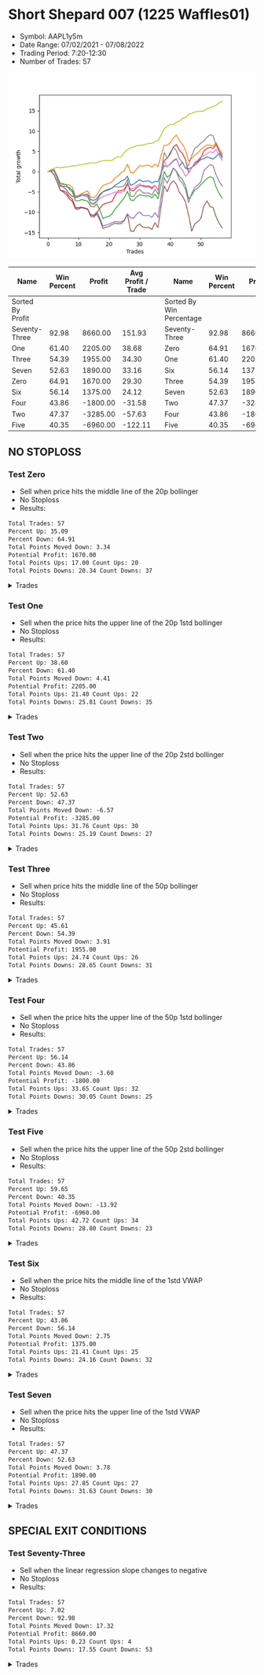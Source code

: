 # Short Shepard 007 (1225 Waffles01) 
- Symbol: AAPL1y5m
- Date Range: 07/02/2021 - 07/08/2022
- Trading Period: 7:20-12:30
- Number of Trades: 57

![Plot](ShortShepard007(1225Waffles01)AAPL1y5m.png)

| Name | Win Percent | Profit | Avg Profit / Trade |     | Name | Win Percent | Profit | Avg Profit / Trade |
| ---- | ----------- | ------ | ------------------ | --- | ---- | ----------- | ------ | ------------------ |
| Sorted By <br> Profit | | | | | Sorted By <br> Win Percentage ||||
| Seventy-Three | 92.98 | 8660.00 | 151.93 |     | Seventy-Three | 92.98 | 8660.00 | 151.93 |
| One | 61.40 | 2205.00 | 38.68 |     | Zero | 64.91 | 1670.00 | 29.30 |
| Three | 54.39 | 1955.00 | 34.30 |     | One | 61.40 | 2205.00 | 38.68 |
| Seven | 52.63 | 1890.00 | 33.16 |     | Six | 56.14 | 1375.00 | 24.12 |
| Zero | 64.91 | 1670.00 | 29.30 |     | Three | 54.39 | 1955.00 | 34.30 |
| Six | 56.14 | 1375.00 | 24.12 |     | Seven | 52.63 | 1890.00 | 33.16 |
| Four | 43.86 | -1800.00 | -31.58 |     | Two | 47.37 | -3285.00 | -57.63 |
| Two | 47.37 | -3285.00 | -57.63 |     | Four | 43.86 | -1800.00 | -31.58 |
| Five | 40.35 | -6960.00 | -122.11 |     | Five | 40.35 | -6960.00 | -122.11 |

## NO STOPLOSS

### Test Zero
* Sell when price hits the middle line of the 20p bollinger
* No Stoploss
* Results:
```
Total Trades: 57
Percent Up: 35.09
Percent Down: 64.91
Total Points Moved Down: 3.34
Potential Profit: 1670.00
Total Points Ups: 17.00 Count Ups: 20
Total Points Downs: 20.34 Count Downs: 37
```

<details><summary>Trades</summary>

<code>In: 2021-07-07 11:30:00		Out: 2021-07-07 11:38:45		Total Position Time: 08:45		Total Move Down: 0.39		Total to Date: 0.39</code> <br />
<code>In: 2021-07-14 07:20:00		Out: 2021-07-14 08:28:50		Total Position Time: 68:50		Total Move Down: -0.23		Total to Date: 0.16</code> <br />
<code>In: 2021-07-20 07:25:00		Out: 2021-07-20 11:10:10		Total Position Time: 225:10		Total Move Down: -1.77		Total to Date: -1.61</code> <br />
<code>In: 2021-07-20 07:30:00		Out: 2021-07-20 11:10:10		Total Position Time: 220:10		Total Move Down: -2.07		Total to Date: -3.68</code> <br />
<code>In: 2021-07-23 07:40:00		Out: 2021-07-23 09:02:55		Total Position Time: 82:55		Total Move Down: 0.07		Total to Date: -3.61</code> <br />
<code>In: 2021-07-23 07:45:00		Out: 2021-07-23 09:02:55		Total Position Time: 77:55		Total Move Down: -0.10		Total to Date: -3.71</code> <br />
<code>In: 2021-08-12 07:35:00		Out: 2021-08-12 09:00:05		Total Position Time: 85:05		Total Move Down: -0.26		Total to Date: -3.97</code> <br />
<code>In: 2021-10-01 11:10:00		Out: 2021-10-01 12:50:00		Total Position Time: 100:00		Total Move Down: -0.64		Total to Date: -4.61</code> <br />
<code>In: 2021-10-05 07:20:00		Out: 2021-10-05 10:14:30		Total Position Time: 174:30		Total Move Down: -1.88		Total to Date: -6.49</code> <br />
<code>In: 2021-10-06 11:55:00		Out: 2021-10-06 12:20:25		Total Position Time: 25:25		Total Move Down: 0.25		Total to Date: -6.24</code> <br />
<code>In: 2021-10-07 07:20:00		Out: 2021-10-07 08:09:30		Total Position Time: 49:30		Total Move Down: 0.28		Total to Date: -5.96</code> <br />
<code>In: 2021-10-13 11:20:00		Out: 2021-10-13 11:39:20		Total Position Time: 19:20		Total Move Down: 0.23		Total to Date: -5.73</code> <br />
<code>In: 2021-10-13 11:25:00		Out: 2021-10-13 11:39:20		Total Position Time: 14:20		Total Move Down: 0.18		Total to Date: -5.55</code> <br />
<code>In: 2021-11-17 07:30:00		Out: 2021-11-17 09:24:05		Total Position Time: 114:05		Total Move Down: -1.39		Total to Date: -6.94</code> <br />
<code>In: 2021-11-23 12:25:00		Out: 2021-11-23 12:50:00		Total Position Time: 25:00		Total Move Down: -0.17		Total to Date: -7.11</code> <br />
<code>In: 2021-12-08 11:35:00		Out: 2021-12-08 11:50:30		Total Position Time: 15:30		Total Move Down: 0.44		Total to Date: -6.67</code> <br />
<code>In: 2021-12-10 07:30:00		Out: 2021-12-10 07:48:35		Total Position Time: 18:35		Total Move Down: 1.09		Total to Date: -5.58</code> <br />
<code>In: 2021-12-10 07:35:00		Out: 2021-12-10 07:48:35		Total Position Time: 13:35		Total Move Down: 0.62		Total to Date: -4.96</code> <br />
<code>In: 2021-12-21 12:15:00		Out: 2021-12-21 12:45:45		Total Position Time: 30:45		Total Move Down: 0.39		Total to Date: -4.57</code> <br />
<code>In: 2021-12-21 12:20:00		Out: 2021-12-21 12:45:45		Total Position Time: 25:45		Total Move Down: 0.28		Total to Date: -4.29</code> <br />
<code>In: 2021-12-23 07:35:00		Out: 2021-12-23 08:23:10		Total Position Time: 48:10		Total Move Down: 0.19		Total to Date: -4.10</code> <br />
<code>In: 2022-01-10 11:10:00		Out: 2022-01-10 11:32:50		Total Position Time: 22:50		Total Move Down: 0.79		Total to Date: -3.31</code> <br />
<code>In: 2022-01-10 11:15:00		Out: 2022-01-10 11:32:50		Total Position Time: 17:50		Total Move Down: 0.36		Total to Date: -2.95</code> <br />
<code>In: 2022-01-11 09:05:00		Out: 2022-01-11 09:49:45		Total Position Time: 44:45		Total Move Down: 0.61		Total to Date: -2.34</code> <br />
<code>In: 2022-01-19 07:20:00		Out: 2022-01-19 07:25:10		Total Position Time: 05:10		Total Move Down: 0.31		Total to Date: -2.03</code> <br />
<code>In: 2022-01-25 12:05:00		Out: 2022-01-25 12:24:55		Total Position Time: 19:55		Total Move Down: 0.88		Total to Date: -1.15</code> <br />
<code>In: 2022-01-28 07:25:00		Out: 2022-01-28 09:36:00		Total Position Time: 131:00		Total Move Down: -2.27		Total to Date: -3.42</code> <br />
<code>In: 2022-02-02 12:25:00		Out: 2022-02-02 12:36:05		Total Position Time: 11:05		Total Move Down: 0.33		Total to Date: -3.09</code> <br />
<code>In: 2022-02-03 07:45:00		Out: 2022-02-03 07:50:10		Total Position Time: 05:10		Total Move Down: 0.58		Total to Date: -2.51</code> <br />
<code>In: 2022-02-04 10:55:00		Out: 2022-02-04 11:12:30		Total Position Time: 17:30		Total Move Down: 0.50		Total to Date: -2.01</code> <br />
<code>In: 2022-02-08 08:50:00		Out: 2022-02-08 10:16:50		Total Position Time: 86:50		Total Move Down: -0.46		Total to Date: -2.47</code> <br />
<code>In: 2022-02-15 11:50:00		Out: 2022-02-15 12:33:30		Total Position Time: 43:30		Total Move Down: 0.10		Total to Date: -2.37</code> <br />
<code>In: 2022-02-16 12:20:00		Out: 2022-02-16 12:50:00		Total Position Time: 30:00		Total Move Down: 0.07		Total to Date: -2.30</code> <br />
<code>In: 2022-02-24 12:05:00		Out: 2022-02-24 12:50:00		Total Position Time: 45:00		Total Move Down: -0.53		Total to Date: -2.83</code> <br />
<code>In: 2022-02-28 08:35:00		Out: 2022-02-28 09:05:45		Total Position Time: 30:45		Total Move Down: 0.41		Total to Date: -2.42</code> <br />
<code>In: 2022-03-02 08:40:00		Out: 2022-03-02 09:55:20		Total Position Time: 75:20		Total Move Down: -0.06		Total to Date: -2.48</code> <br />
<code>In: 2022-03-08 10:10:00		Out: 2022-03-08 10:30:55		Total Position Time: 20:55		Total Move Down: 2.15		Total to Date: -0.33</code> <br />
<code>In: 2022-03-08 10:15:00		Out: 2022-03-08 10:30:55		Total Position Time: 15:55		Total Move Down: 1.76		Total to Date: 1.43</code> <br />
<code>In: 2022-03-15 08:55:00		Out: 2022-03-15 09:51:15		Total Position Time: 56:15		Total Move Down: -0.17		Total to Date: 1.26</code> <br />
<code>In: 2022-03-16 07:40:00		Out: 2022-03-16 08:38:00		Total Position Time: 58:00		Total Move Down: 0.52		Total to Date: 1.78</code> <br />
<code>In: 2022-03-25 07:50:00		Out: 2022-03-25 08:01:45		Total Position Time: 11:45		Total Move Down: 0.83		Total to Date: 2.61</code> <br />
<code>In: 2022-04-06 11:10:00		Out: 2022-04-06 11:15:10		Total Position Time: 05:10		Total Move Down: 0.48		Total to Date: 3.09</code> <br />
<code>In: 2022-04-13 07:35:00		Out: 2022-04-13 10:31:15		Total Position Time: 176:15		Total Move Down: -1.71		Total to Date: 1.38</code> <br />
<code>In: 2022-04-25 12:00:00		Out: 2022-04-25 12:07:15		Total Position Time: 07:15		Total Move Down: 0.89		Total to Date: 2.27</code> <br />
<code>In: 2022-04-25 12:05:00		Out: 2022-04-25 12:50:00		Total Position Time: 45:00		Total Move Down: -1.51		Total to Date: 0.76</code> <br />
<code>In: 2022-04-28 07:25:00		Out: 2022-04-28 08:39:35		Total Position Time: 74:35		Total Move Down: -0.12		Total to Date: 0.64</code> <br />
<code>In: 2022-05-04 10:25:00		Out: 2022-05-04 11:00:25		Total Position Time: 35:25		Total Move Down: 0.39		Total to Date: 1.03</code> <br />
<code>In: 2022-05-16 11:45:00		Out: 2022-05-16 12:03:25		Total Position Time: 18:25		Total Move Down: 0.52		Total to Date: 1.55</code> <br />
<code>In: 2022-05-17 12:30:00		Out: 2022-05-17 12:48:00		Total Position Time: 18:00		Total Move Down: 0.65		Total to Date: 2.20</code> <br />
<code>In: 2022-05-25 12:25:00		Out: 2022-05-25 12:40:10		Total Position Time: 15:10		Total Move Down: 0.79		Total to Date: 2.99</code> <br />
<code>In: 2022-06-06 07:20:00		Out: 2022-06-06 08:05:30		Total Position Time: 45:30		Total Move Down: 0.20		Total to Date: 3.19</code> <br />
<code>In: 2022-06-14 10:35:00		Out: 2022-06-14 10:42:40		Total Position Time: 07:40		Total Move Down: 0.44		Total to Date: 3.63</code> <br />
<code>In: 2022-06-23 07:25:00		Out: 2022-06-23 08:35:20		Total Position Time: 70:20		Total Move Down: -0.28		Total to Date: 3.35</code> <br />
<code>In: 2022-07-01 12:00:00		Out: 2022-07-01 12:50:00		Total Position Time: 50:00		Total Move Down: -0.27		Total to Date: 3.08</code> <br />
<code>In: 2022-07-05 07:45:00		Out: 2022-07-05 08:05:55		Total Position Time: 20:55		Total Move Down: 0.67		Total to Date: 3.75</code> <br />
<code>In: 2022-07-05 09:40:00		Out: 2022-07-05 09:46:55		Total Position Time: 06:55		Total Move Down: 0.70		Total to Date: 4.45</code> <br />
<code>In: 2022-07-05 11:05:00		Out: 2022-07-05 12:50:00		Total Position Time: 105:00		Total Move Down: -1.11		Total to Date: 3.34</code> <br />


</details>

### Test One
* Sell when the price hits the upper line of the 20p 1std bollinger
* No Stoploss
* Results:
```
Total Trades: 57
Percent Up: 38.60
Percent Down: 61.40
Total Points Moved Down: 4.41
Potential Profit: 2205.00
Total Points Ups: 21.40 Count Ups: 22
Total Points Downs: 25.81 Count Downs: 35
```

<details><summary>Trades</summary>

<code>In: 2021-07-07 11:30:00		Out: 2021-07-07 12:25:55		Total Position Time: 55:55		Total Move Down: 0.37		Total to Date: 0.37</code> <br />
<code>In: 2021-07-14 07:20:00		Out: 2021-07-14 08:40:20		Total Position Time: 80:20		Total Move Down: -0.01		Total to Date: 0.36</code> <br />
<code>In: 2021-07-20 07:25:00		Out: 2021-07-20 11:38:30		Total Position Time: 253:30		Total Move Down: -1.71		Total to Date: -1.35</code> <br />
<code>In: 2021-07-20 07:30:00		Out: 2021-07-20 11:38:30		Total Position Time: 248:30		Total Move Down: -2.01		Total to Date: -3.36</code> <br />
<code>In: 2021-07-23 07:40:00		Out: 2021-07-23 09:05:05		Total Position Time: 85:05		Total Move Down: 0.16		Total to Date: -3.20</code> <br />
<code>In: 2021-07-23 07:45:00		Out: 2021-07-23 09:05:05		Total Position Time: 80:05		Total Move Down: -0.01		Total to Date: -3.21</code> <br />
<code>In: 2021-08-12 07:35:00		Out: 2021-08-12 09:06:45		Total Position Time: 91:45		Total Move Down: -0.05		Total to Date: -3.26</code> <br />
<code>In: 2021-10-01 11:10:00		Out: 2021-10-01 12:50:00		Total Position Time: 100:00		Total Move Down: -0.64		Total to Date: -3.90</code> <br />
<code>In: 2021-10-05 07:20:00		Out: 2021-10-05 12:17:25		Total Position Time: 297:25		Total Move Down: -2.24		Total to Date: -6.14</code> <br />
<code>In: 2021-10-06 11:55:00		Out: 2021-10-06 12:45:35		Total Position Time: 50:35		Total Move Down: 0.22		Total to Date: -5.92</code> <br />
<code>In: 2021-10-07 07:20:00		Out: 2021-10-07 08:19:30		Total Position Time: 59:30		Total Move Down: 0.47		Total to Date: -5.45</code> <br />
<code>In: 2021-10-13 11:20:00		Out: 2021-10-13 11:43:20		Total Position Time: 23:20		Total Move Down: 0.37		Total to Date: -5.08</code> <br />
<code>In: 2021-10-13 11:25:00		Out: 2021-10-13 11:43:20		Total Position Time: 18:20		Total Move Down: 0.32		Total to Date: -4.76</code> <br />
<code>In: 2021-11-17 07:30:00		Out: 2021-11-17 09:50:50		Total Position Time: 140:50		Total Move Down: -1.55		Total to Date: -6.31</code> <br />
<code>In: 2021-11-23 12:25:00		Out: 2021-11-23 12:50:00		Total Position Time: 25:00		Total Move Down: -0.17		Total to Date: -6.48</code> <br />
<code>In: 2021-12-08 11:35:00		Out: 2021-12-08 12:08:50		Total Position Time: 33:50		Total Move Down: 0.66		Total to Date: -5.82</code> <br />
<code>In: 2021-12-10 07:30:00		Out: 2021-12-10 08:09:00		Total Position Time: 39:00		Total Move Down: 1.43		Total to Date: -4.39</code> <br />
<code>In: 2021-12-10 07:35:00		Out: 2021-12-10 08:09:00		Total Position Time: 34:00		Total Move Down: 0.96		Total to Date: -3.43</code> <br />
<code>In: 2021-12-21 12:15:00		Out: 2021-12-21 12:50:00		Total Position Time: 35:00		Total Move Down: 0.32		Total to Date: -3.11</code> <br />
<code>In: 2021-12-21 12:20:00		Out: 2021-12-21 12:50:00		Total Position Time: 30:00		Total Move Down: 0.21		Total to Date: -2.90</code> <br />
<code>In: 2021-12-23 07:35:00		Out: 2021-12-23 08:28:20		Total Position Time: 53:20		Total Move Down: 0.43		Total to Date: -2.47</code> <br />
<code>In: 2022-01-10 11:10:00		Out: 2022-01-10 11:50:35		Total Position Time: 40:35		Total Move Down: 0.94		Total to Date: -1.53</code> <br />
<code>In: 2022-01-10 11:15:00		Out: 2022-01-10 11:50:35		Total Position Time: 35:35		Total Move Down: 0.51		Total to Date: -1.02</code> <br />
<code>In: 2022-01-11 09:05:00		Out: 2022-01-11 10:01:40		Total Position Time: 56:40		Total Move Down: 0.78		Total to Date: -0.24</code> <br />
<code>In: 2022-01-19 07:20:00		Out: 2022-01-19 07:31:55		Total Position Time: 11:55		Total Move Down: 0.50		Total to Date: 0.26</code> <br />
<code>In: 2022-01-25 12:05:00		Out: 2022-01-25 12:28:30		Total Position Time: 23:30		Total Move Down: 1.57		Total to Date: 1.83</code> <br />
<code>In: 2022-01-28 07:25:00		Out: 2022-01-28 09:53:55		Total Position Time: 148:55		Total Move Down: -2.04		Total to Date: -0.21</code> <br />
<code>In: 2022-02-02 12:25:00		Out: 2022-02-02 12:50:00		Total Position Time: 25:00		Total Move Down: -0.11		Total to Date: -0.32</code> <br />
<code>In: 2022-02-03 07:45:00		Out: 2022-02-03 08:32:10		Total Position Time: 47:10		Total Move Down: 0.94		Total to Date: 0.62</code> <br />
<code>In: 2022-02-04 10:55:00		Out: 2022-02-04 11:20:00		Total Position Time: 25:00		Total Move Down: 0.88		Total to Date: 1.50</code> <br />
<code>In: 2022-02-08 08:50:00		Out: 2022-02-08 10:41:50		Total Position Time: 111:50		Total Move Down: -0.23		Total to Date: 1.27</code> <br />
<code>In: 2022-02-15 11:50:00		Out: 2022-02-15 12:42:20		Total Position Time: 52:20		Total Move Down: 0.24		Total to Date: 1.51</code> <br />
<code>In: 2022-02-16 12:20:00		Out: 2022-02-16 12:50:00		Total Position Time: 30:00		Total Move Down: 0.07		Total to Date: 1.58</code> <br />
<code>In: 2022-02-24 12:05:00		Out: 2022-02-24 12:50:00		Total Position Time: 45:00		Total Move Down: -0.53		Total to Date: 1.05</code> <br />
<code>In: 2022-02-28 08:35:00		Out: 2022-02-28 09:09:10		Total Position Time: 34:10		Total Move Down: 0.77		Total to Date: 1.82</code> <br />
<code>In: 2022-03-02 08:40:00		Out: 2022-03-02 11:59:15		Total Position Time: 199:15		Total Move Down: -0.66		Total to Date: 1.16</code> <br />
<code>In: 2022-03-08 10:10:00		Out: 2022-03-08 10:45:45		Total Position Time: 35:45		Total Move Down: 2.85		Total to Date: 4.01</code> <br />
<code>In: 2022-03-08 10:15:00		Out: 2022-03-08 10:45:45		Total Position Time: 30:45		Total Move Down: 2.46		Total to Date: 6.47</code> <br />
<code>In: 2022-03-15 08:55:00		Out: 2022-03-15 10:07:00		Total Position Time: 72:00		Total Move Down: 0.04		Total to Date: 6.51</code> <br />
<code>In: 2022-03-16 07:40:00		Out: 2022-03-16 08:57:20		Total Position Time: 77:20		Total Move Down: 0.55		Total to Date: 7.06</code> <br />
<code>In: 2022-03-25 07:50:00		Out: 2022-03-25 08:09:30		Total Position Time: 19:30		Total Move Down: 1.19		Total to Date: 8.25</code> <br />
<code>In: 2022-04-06 11:10:00		Out: 2022-04-06 11:16:20		Total Position Time: 06:20		Total Move Down: 0.76		Total to Date: 9.01</code> <br />
<code>In: 2022-04-13 07:35:00		Out: 2022-04-13 10:42:25		Total Position Time: 187:25		Total Move Down: -1.45		Total to Date: 7.56</code> <br />
<code>In: 2022-04-25 12:00:00		Out: 2022-04-25 12:50:00		Total Position Time: 50:00		Total Move Down: -0.83		Total to Date: 6.73</code> <br />
<code>In: 2022-04-25 12:05:00		Out: 2022-04-25 12:50:00		Total Position Time: 45:00		Total Move Down: -1.51		Total to Date: 5.22</code> <br />
<code>In: 2022-04-28 07:25:00		Out: 2022-04-28 11:31:25		Total Position Time: 246:25		Total Move Down: -2.64		Total to Date: 2.58</code> <br />
<code>In: 2022-05-04 10:25:00		Out: 2022-05-04 11:08:05		Total Position Time: 43:05		Total Move Down: 0.64		Total to Date: 3.22</code> <br />
<code>In: 2022-05-16 11:45:00		Out: 2022-05-16 12:12:45		Total Position Time: 27:45		Total Move Down: 0.85		Total to Date: 4.07</code> <br />
<code>In: 2022-05-17 12:30:00		Out: 2022-05-17 12:50:00		Total Position Time: 20:00		Total Move Down: 0.53		Total to Date: 4.60</code> <br />
<code>In: 2022-05-25 12:25:00		Out: 2022-05-25 12:50:00		Total Position Time: 25:00		Total Move Down: 0.85		Total to Date: 5.45</code> <br />
<code>In: 2022-06-06 07:20:00		Out: 2022-06-06 08:10:05		Total Position Time: 50:05		Total Move Down: 0.62		Total to Date: 6.07</code> <br />
<code>In: 2022-06-14 10:35:00		Out: 2022-06-14 11:48:10		Total Position Time: 73:10		Total Move Down: 0.48		Total to Date: 6.55</code> <br />
<code>In: 2022-06-23 07:25:00		Out: 2022-06-23 09:01:00		Total Position Time: 96:00		Total Move Down: -0.02		Total to Date: 6.53</code> <br />
<code>In: 2022-07-01 12:00:00		Out: 2022-07-01 12:50:00		Total Position Time: 50:00		Total Move Down: -0.27		Total to Date: 6.26</code> <br />
<code>In: 2022-07-05 07:45:00		Out: 2022-07-05 08:26:10		Total Position Time: 41:10		Total Move Down: 0.87		Total to Date: 7.13</code> <br />
<code>In: 2022-07-05 09:40:00		Out: 2022-07-05 12:50:00		Total Position Time: 190:00		Total Move Down: -1.61		Total to Date: 5.52</code> <br />
<code>In: 2022-07-05 11:05:00		Out: 2022-07-05 12:50:00		Total Position Time: 105:00		Total Move Down: -1.11		Total to Date: 4.41</code> <br />


</details>

### Test Two
* Sell when the price hits the upper line of the 20p 2std bollinger
* No Stoploss
* Results:
```
Total Trades: 57
Percent Up: 52.63
Percent Down: 47.37
Total Points Moved Down: -6.57
Potential Profit: -3285.00
Total Points Ups: 31.76 Count Ups: 30
Total Points Downs: 25.19 Count Downs: 27
```

<details><summary>Trades</summary>

<code>In: 2021-07-07 11:30:00		Out: 2021-07-07 12:50:00		Total Position Time: 80:00		Total Move Down: 0.09		Total to Date: 0.09</code> <br />
<code>In: 2021-07-14 07:20:00		Out: 2021-07-14 08:58:20		Total Position Time: 98:20		Total Move Down: 0.42		Total to Date: 0.51</code> <br />
<code>In: 2021-07-20 07:25:00		Out: 2021-07-20 11:45:45		Total Position Time: 260:45		Total Move Down: -1.54		Total to Date: -1.03</code> <br />
<code>In: 2021-07-20 07:30:00		Out: 2021-07-20 11:45:45		Total Position Time: 255:45		Total Move Down: -1.84		Total to Date: -2.87</code> <br />
<code>In: 2021-07-23 07:40:00		Out: 2021-07-23 12:22:55		Total Position Time: 282:55		Total Move Down: -0.13		Total to Date: -3.00</code> <br />
<code>In: 2021-07-23 07:45:00		Out: 2021-07-23 12:22:55		Total Position Time: 277:55		Total Move Down: -0.30		Total to Date: -3.30</code> <br />
<code>In: 2021-08-12 07:35:00		Out: 2021-08-12 12:50:00		Total Position Time: 315:00		Total Move Down: -1.07		Total to Date: -4.37</code> <br />
<code>In: 2021-10-01 11:10:00		Out: 2021-10-01 12:50:00		Total Position Time: 100:00		Total Move Down: -0.64		Total to Date: -5.01</code> <br />
<code>In: 2021-10-05 07:20:00		Out: 2021-10-05 12:19:25		Total Position Time: 299:25		Total Move Down: -2.19		Total to Date: -7.20</code> <br />
<code>In: 2021-10-06 11:55:00		Out: 2021-10-06 12:50:00		Total Position Time: 55:00		Total Move Down: -0.03		Total to Date: -7.23</code> <br />
<code>In: 2021-10-07 07:20:00		Out: 2021-10-07 11:04:35		Total Position Time: 224:35		Total Move Down: 0.34		Total to Date: -6.89</code> <br />
<code>In: 2021-10-13 11:20:00		Out: 2021-10-13 12:50:00		Total Position Time: 90:00		Total Move Down: -0.19		Total to Date: -7.08</code> <br />
<code>In: 2021-10-13 11:25:00		Out: 2021-10-13 12:50:00		Total Position Time: 85:00		Total Move Down: -0.24		Total to Date: -7.32</code> <br />
<code>In: 2021-11-17 07:30:00		Out: 2021-11-17 10:11:30		Total Position Time: 161:30		Total Move Down: -1.23		Total to Date: -8.55</code> <br />
<code>In: 2021-11-23 12:25:00		Out: 2021-11-23 12:50:00		Total Position Time: 25:00		Total Move Down: -0.17		Total to Date: -8.72</code> <br />
<code>In: 2021-12-08 11:35:00		Out: 2021-12-08 12:50:00		Total Position Time: 75:00		Total Move Down: 0.75		Total to Date: -7.97</code> <br />
<code>In: 2021-12-10 07:30:00		Out: 2021-12-10 12:50:00		Total Position Time: 320:00		Total Move Down: -1.56		Total to Date: -9.53</code> <br />
<code>In: 2021-12-10 07:35:00		Out: 2021-12-10 12:50:00		Total Position Time: 315:00		Total Move Down: -2.03		Total to Date: -11.56</code> <br />
<code>In: 2021-12-21 12:15:00		Out: 2021-12-21 12:50:00		Total Position Time: 35:00		Total Move Down: 0.32		Total to Date: -11.24</code> <br />
<code>In: 2021-12-21 12:20:00		Out: 2021-12-21 12:50:00		Total Position Time: 30:00		Total Move Down: 0.21		Total to Date: -11.03</code> <br />
<code>In: 2021-12-23 07:35:00		Out: 2021-12-23 08:28:55		Total Position Time: 53:55		Total Move Down: 0.61		Total to Date: -10.42</code> <br />
<code>In: 2022-01-10 11:10:00		Out: 2022-01-10 12:06:10		Total Position Time: 56:10		Total Move Down: 1.25		Total to Date: -9.17</code> <br />
<code>In: 2022-01-10 11:15:00		Out: 2022-01-10 12:06:10		Total Position Time: 51:10		Total Move Down: 0.82		Total to Date: -8.35</code> <br />
<code>In: 2022-01-11 09:05:00		Out: 2022-01-11 10:05:55		Total Position Time: 60:55		Total Move Down: 1.01		Total to Date: -7.34</code> <br />
<code>In: 2022-01-19 07:20:00		Out: 2022-01-19 07:39:25		Total Position Time: 19:25		Total Move Down: 0.94		Total to Date: -6.40</code> <br />
<code>In: 2022-01-25 12:05:00		Out: 2022-01-25 12:50:00		Total Position Time: 45:00		Total Move Down: 1.52		Total to Date: -4.88</code> <br />
<code>In: 2022-01-28 07:25:00		Out: 2022-01-28 11:06:10		Total Position Time: 221:10		Total Move Down: -2.12		Total to Date: -7.00</code> <br />
<code>In: 2022-02-02 12:25:00		Out: 2022-02-02 12:50:00		Total Position Time: 25:00		Total Move Down: -0.11		Total to Date: -7.11</code> <br />
<code>In: 2022-02-03 07:45:00		Out: 2022-02-03 11:29:20		Total Position Time: 224:20		Total Move Down: 0.90		Total to Date: -6.21</code> <br />
<code>In: 2022-02-04 10:55:00		Out: 2022-02-04 12:50:00		Total Position Time: 115:00		Total Move Down: 0.51		Total to Date: -5.70</code> <br />
<code>In: 2022-02-08 08:50:00		Out: 2022-02-08 11:21:55		Total Position Time: 151:55		Total Move Down: -0.20		Total to Date: -5.90</code> <br />
<code>In: 2022-02-15 11:50:00		Out: 2022-02-15 12:50:00		Total Position Time: 60:00		Total Move Down: -0.14		Total to Date: -6.04</code> <br />
<code>In: 2022-02-16 12:20:00		Out: 2022-02-16 12:50:00		Total Position Time: 30:00		Total Move Down: 0.07		Total to Date: -5.97</code> <br />
<code>In: 2022-02-24 12:05:00		Out: 2022-02-24 12:50:00		Total Position Time: 45:00		Total Move Down: -0.53		Total to Date: -6.50</code> <br />
<code>In: 2022-02-28 08:35:00		Out: 2022-02-28 09:12:05		Total Position Time: 37:05		Total Move Down: 0.97		Total to Date: -5.53</code> <br />
<code>In: 2022-03-02 08:40:00		Out: 2022-03-02 12:50:00		Total Position Time: 250:00		Total Move Down: -1.18		Total to Date: -6.71</code> <br />
<code>In: 2022-03-08 10:10:00		Out: 2022-03-08 10:54:10		Total Position Time: 44:10		Total Move Down: 3.54		Total to Date: -3.17</code> <br />
<code>In: 2022-03-08 10:15:00		Out: 2022-03-08 10:54:10		Total Position Time: 39:10		Total Move Down: 3.15		Total to Date: -0.02</code> <br />
<code>In: 2022-03-15 08:55:00		Out: 2022-03-15 12:50:00		Total Position Time: 235:00		Total Move Down: -1.39		Total to Date: -1.41</code> <br />
<code>In: 2022-03-16 07:40:00		Out: 2022-03-16 09:14:40		Total Position Time: 94:40		Total Move Down: 0.64		Total to Date: -0.77</code> <br />
<code>In: 2022-03-25 07:50:00		Out: 2022-03-25 08:20:45		Total Position Time: 30:45		Total Move Down: 1.68		Total to Date: 0.91</code> <br />
<code>In: 2022-04-06 11:10:00		Out: 2022-04-06 12:50:00		Total Position Time: 100:00		Total Move Down: -0.82		Total to Date: 0.09</code> <br />
<code>In: 2022-04-13 07:35:00		Out: 2022-04-13 10:53:30		Total Position Time: 198:30		Total Move Down: -1.27		Total to Date: -1.18</code> <br />
<code>In: 2022-04-25 12:00:00		Out: 2022-04-25 12:50:00		Total Position Time: 50:00		Total Move Down: -0.83		Total to Date: -2.01</code> <br />
<code>In: 2022-04-25 12:05:00		Out: 2022-04-25 12:50:00		Total Position Time: 45:00		Total Move Down: -1.51		Total to Date: -3.52</code> <br />
<code>In: 2022-04-28 07:25:00		Out: 2022-04-28 12:50:00		Total Position Time: 325:00		Total Move Down: -3.21		Total to Date: -6.73</code> <br />
<code>In: 2022-05-04 10:25:00		Out: 2022-05-04 11:20:50		Total Position Time: 55:50		Total Move Down: 0.88		Total to Date: -5.85</code> <br />
<code>In: 2022-05-16 11:45:00		Out: 2022-05-16 12:21:00		Total Position Time: 36:00		Total Move Down: 1.26		Total to Date: -4.59</code> <br />
<code>In: 2022-05-17 12:30:00		Out: 2022-05-17 12:50:00		Total Position Time: 20:00		Total Move Down: 0.53		Total to Date: -4.06</code> <br />
<code>In: 2022-05-25 12:25:00		Out: 2022-05-25 12:50:00		Total Position Time: 25:00		Total Move Down: 0.85		Total to Date: -3.21</code> <br />
<code>In: 2022-06-06 07:20:00		Out: 2022-06-06 08:11:10		Total Position Time: 51:10		Total Move Down: 0.69		Total to Date: -2.52</code> <br />
<code>In: 2022-06-14 10:35:00		Out: 2022-06-14 12:07:45		Total Position Time: 92:45		Total Move Down: 0.82		Total to Date: -1.70</code> <br />
<code>In: 2022-06-23 07:25:00		Out: 2022-06-23 09:04:30		Total Position Time: 99:30		Total Move Down: 0.42		Total to Date: -1.28</code> <br />
<code>In: 2022-07-01 12:00:00		Out: 2022-07-01 12:50:00		Total Position Time: 50:00		Total Move Down: -0.27		Total to Date: -1.55</code> <br />
<code>In: 2022-07-05 07:45:00		Out: 2022-07-05 12:50:00		Total Position Time: 305:00		Total Move Down: -2.30		Total to Date: -3.85</code> <br />
<code>In: 2022-07-05 09:40:00		Out: 2022-07-05 12:50:00		Total Position Time: 190:00		Total Move Down: -1.61		Total to Date: -5.46</code> <br />
<code>In: 2022-07-05 11:05:00		Out: 2022-07-05 12:50:00		Total Position Time: 105:00		Total Move Down: -1.11		Total to Date: -6.57</code> <br />


</details>

### Test Three
* Sell when price hits the middle line of the 50p bollinger
* No Stoploss
* Results:
```
Total Trades: 57
Percent Up: 45.61
Percent Down: 54.39
Total Points Moved Down: 3.91
Potential Profit: 1955.00
Total Points Ups: 24.74 Count Ups: 26
Total Points Downs: 28.65 Count Downs: 31
```

<details><summary>Trades</summary>

<code>In: 2021-07-07 11:30:00		Out: 2021-07-07 12:50:00		Total Position Time: 80:00		Total Move Down: 0.09		Total to Date: 0.09</code> <br />
<code>In: 2021-07-14 07:20:00		Out: 2021-07-14 12:50:00		Total Position Time: 330:00		Total Move Down: -0.87		Total to Date: -0.78</code> <br />
<code>In: 2021-07-20 07:25:00		Out: 2021-07-20 12:50:00		Total Position Time: 325:00		Total Move Down: -1.74		Total to Date: -2.52</code> <br />
<code>In: 2021-07-20 07:30:00		Out: 2021-07-20 12:50:00		Total Position Time: 320:00		Total Move Down: -2.04		Total to Date: -4.56</code> <br />
<code>In: 2021-07-23 07:40:00		Out: 2021-07-23 12:15:15		Total Position Time: 275:15		Total Move Down: -0.18		Total to Date: -4.74</code> <br />
<code>In: 2021-07-23 07:45:00		Out: 2021-07-23 12:15:15		Total Position Time: 270:15		Total Move Down: -0.35		Total to Date: -5.09</code> <br />
<code>In: 2021-08-12 07:35:00		Out: 2021-08-12 12:50:00		Total Position Time: 315:00		Total Move Down: -1.07		Total to Date: -6.16</code> <br />
<code>In: 2021-10-01 11:10:00		Out: 2021-10-01 12:50:00		Total Position Time: 100:00		Total Move Down: -0.64		Total to Date: -6.80</code> <br />
<code>In: 2021-10-05 07:20:00		Out: 2021-10-05 12:22:30		Total Position Time: 302:30		Total Move Down: -2.04		Total to Date: -8.84</code> <br />
<code>In: 2021-10-06 11:55:00		Out: 2021-10-06 12:50:00		Total Position Time: 55:00		Total Move Down: -0.03		Total to Date: -8.87</code> <br />
<code>In: 2021-10-07 07:20:00		Out: 2021-10-07 10:57:45		Total Position Time: 217:45		Total Move Down: 0.10		Total to Date: -8.77</code> <br />
<code>In: 2021-10-13 11:20:00		Out: 2021-10-13 12:50:00		Total Position Time: 90:00		Total Move Down: -0.19		Total to Date: -8.96</code> <br />
<code>In: 2021-10-13 11:25:00		Out: 2021-10-13 12:50:00		Total Position Time: 85:00		Total Move Down: -0.24		Total to Date: -9.20</code> <br />
<code>In: 2021-11-17 07:30:00		Out: 2021-11-17 11:38:25		Total Position Time: 248:25		Total Move Down: -1.51		Total to Date: -10.71</code> <br />
<code>In: 2021-11-23 12:25:00		Out: 2021-11-23 12:50:00		Total Position Time: 25:00		Total Move Down: -0.17		Total to Date: -10.88</code> <br />
<code>In: 2021-12-08 11:35:00		Out: 2021-12-08 12:03:55		Total Position Time: 28:55		Total Move Down: 0.58		Total to Date: -10.30</code> <br />
<code>In: 2021-12-10 07:30:00		Out: 2021-12-10 08:07:45		Total Position Time: 37:45		Total Move Down: 1.32		Total to Date: -8.98</code> <br />
<code>In: 2021-12-10 07:35:00		Out: 2021-12-10 08:07:45		Total Position Time: 32:45		Total Move Down: 0.85		Total to Date: -8.13</code> <br />
<code>In: 2021-12-21 12:15:00		Out: 2021-12-21 12:50:00		Total Position Time: 35:00		Total Move Down: 0.32		Total to Date: -7.81</code> <br />
<code>In: 2021-12-21 12:20:00		Out: 2021-12-21 12:50:00		Total Position Time: 30:00		Total Move Down: 0.21		Total to Date: -7.60</code> <br />
<code>In: 2021-12-23 07:35:00		Out: 2021-12-23 10:21:45		Total Position Time: 166:45		Total Move Down: 0.27		Total to Date: -7.33</code> <br />
<code>In: 2022-01-10 11:10:00		Out: 2022-01-10 12:15:20		Total Position Time: 65:20		Total Move Down: 1.50		Total to Date: -5.83</code> <br />
<code>In: 2022-01-10 11:15:00		Out: 2022-01-10 12:15:20		Total Position Time: 60:20		Total Move Down: 1.07		Total to Date: -4.76</code> <br />
<code>In: 2022-01-11 09:05:00		Out: 2022-01-11 12:50:00		Total Position Time: 225:00		Total Move Down: 0.06		Total to Date: -4.70</code> <br />
<code>In: 2022-01-19 07:20:00		Out: 2022-01-19 07:25:10		Total Position Time: 05:10		Total Move Down: 0.31		Total to Date: -4.39</code> <br />
<code>In: 2022-01-25 12:05:00		Out: 2022-01-25 12:50:00		Total Position Time: 45:00		Total Move Down: 1.52		Total to Date: -2.87</code> <br />
<code>In: 2022-01-28 07:25:00		Out: 2022-01-28 11:07:10		Total Position Time: 222:10		Total Move Down: -1.74		Total to Date: -4.61</code> <br />
<code>In: 2022-02-02 12:25:00		Out: 2022-02-02 12:50:00		Total Position Time: 25:00		Total Move Down: -0.11		Total to Date: -4.72</code> <br />
<code>In: 2022-02-03 07:45:00		Out: 2022-02-03 08:00:55		Total Position Time: 15:55		Total Move Down: 0.73		Total to Date: -3.99</code> <br />
<code>In: 2022-02-04 10:55:00		Out: 2022-02-04 12:49:15		Total Position Time: 114:15		Total Move Down: 0.58		Total to Date: -3.41</code> <br />
<code>In: 2022-02-08 08:50:00		Out: 2022-02-08 11:37:55		Total Position Time: 167:55		Total Move Down: -0.04		Total to Date: -3.45</code> <br />
<code>In: 2022-02-15 11:50:00		Out: 2022-02-15 12:50:00		Total Position Time: 60:00		Total Move Down: -0.14		Total to Date: -3.59</code> <br />
<code>In: 2022-02-16 12:20:00		Out: 2022-02-16 12:50:00		Total Position Time: 30:00		Total Move Down: 0.07		Total to Date: -3.52</code> <br />
<code>In: 2022-02-24 12:05:00		Out: 2022-02-24 12:50:00		Total Position Time: 45:00		Total Move Down: -0.53		Total to Date: -4.05</code> <br />
<code>In: 2022-02-28 08:35:00		Out: 2022-02-28 09:08:50		Total Position Time: 33:50		Total Move Down: 0.67		Total to Date: -3.38</code> <br />
<code>In: 2022-03-02 08:40:00		Out: 2022-03-02 12:50:00		Total Position Time: 250:00		Total Move Down: -1.18		Total to Date: -4.56</code> <br />
<code>In: 2022-03-08 10:10:00		Out: 2022-03-08 10:57:45		Total Position Time: 47:45		Total Move Down: 3.84		Total to Date: -0.72</code> <br />
<code>In: 2022-03-08 10:15:00		Out: 2022-03-08 10:57:45		Total Position Time: 42:45		Total Move Down: 3.45		Total to Date: 2.73</code> <br />
<code>In: 2022-03-15 08:55:00		Out: 2022-03-15 11:05:00		Total Position Time: 130:00		Total Move Down: 0.56		Total to Date: 3.29</code> <br />
<code>In: 2022-03-16 07:40:00		Out: 2022-03-16 09:55:45		Total Position Time: 135:45		Total Move Down: 1.06		Total to Date: 4.35</code> <br />
<code>In: 2022-03-25 07:50:00		Out: 2022-03-25 08:21:50		Total Position Time: 31:50		Total Move Down: 1.73		Total to Date: 6.08</code> <br />
<code>In: 2022-04-06 11:10:00		Out: 2022-04-06 11:15:25		Total Position Time: 05:25		Total Move Down: 0.56		Total to Date: 6.64</code> <br />
<code>In: 2022-04-13 07:35:00		Out: 2022-04-13 12:03:45		Total Position Time: 268:45		Total Move Down: -1.39		Total to Date: 5.25</code> <br />
<code>In: 2022-04-25 12:00:00		Out: 2022-04-25 12:50:00		Total Position Time: 50:00		Total Move Down: -0.83		Total to Date: 4.42</code> <br />
<code>In: 2022-04-25 12:05:00		Out: 2022-04-25 12:50:00		Total Position Time: 45:00		Total Move Down: -1.51		Total to Date: 2.91</code> <br />
<code>In: 2022-04-28 07:25:00		Out: 2022-04-28 12:50:00		Total Position Time: 325:00		Total Move Down: -3.21		Total to Date: -0.30</code> <br />
<code>In: 2022-05-04 10:25:00		Out: 2022-05-04 11:30:50		Total Position Time: 65:50		Total Move Down: 1.27		Total to Date: 0.97</code> <br />
<code>In: 2022-05-16 11:45:00		Out: 2022-05-16 12:17:45		Total Position Time: 32:45		Total Move Down: 1.05		Total to Date: 2.02</code> <br />
<code>In: 2022-05-17 12:30:00		Out: 2022-05-17 12:50:00		Total Position Time: 20:00		Total Move Down: 0.53		Total to Date: 2.55</code> <br />
<code>In: 2022-05-25 12:25:00		Out: 2022-05-25 12:50:00		Total Position Time: 25:00		Total Move Down: 0.85		Total to Date: 3.40</code> <br />
<code>In: 2022-06-06 07:20:00		Out: 2022-06-06 08:19:25		Total Position Time: 59:25		Total Move Down: 1.71		Total to Date: 5.11</code> <br />
<code>In: 2022-06-14 10:35:00		Out: 2022-06-14 10:43:55		Total Position Time: 08:55		Total Move Down: 0.58		Total to Date: 5.69</code> <br />
<code>In: 2022-06-23 07:25:00		Out: 2022-06-23 09:02:30		Total Position Time: 97:30		Total Move Down: 0.28		Total to Date: 5.97</code> <br />
<code>In: 2022-07-01 12:00:00		Out: 2022-07-01 12:50:00		Total Position Time: 50:00		Total Move Down: -0.27		Total to Date: 5.70</code> <br />
<code>In: 2022-07-05 07:45:00		Out: 2022-07-05 08:12:05		Total Position Time: 27:05		Total Move Down: 0.93		Total to Date: 6.63</code> <br />
<code>In: 2022-07-05 09:40:00		Out: 2022-07-05 12:50:00		Total Position Time: 190:00		Total Move Down: -1.61		Total to Date: 5.02</code> <br />
<code>In: 2022-07-05 11:05:00		Out: 2022-07-05 12:50:00		Total Position Time: 105:00		Total Move Down: -1.11		Total to Date: 3.91</code> <br />


</details>

### Test Four
* Sell when the price hits the upper line of the 50p 1std bollinger
* No Stoploss
* Results:
```
Total Trades: 57
Percent Up: 56.14
Percent Down: 43.86
Total Points Moved Down: -3.60
Potential Profit: -1800.00
Total Points Ups: 33.65 Count Ups: 32
Total Points Downs: 30.05 Count Downs: 25
```

<details><summary>Trades</summary>

<code>In: 2021-07-07 11:30:00		Out: 2021-07-07 12:50:00		Total Position Time: 80:00		Total Move Down: 0.09		Total to Date: 0.09</code> <br />
<code>In: 2021-07-14 07:20:00		Out: 2021-07-14 12:50:00		Total Position Time: 330:00		Total Move Down: -0.87		Total to Date: -0.78</code> <br />
<code>In: 2021-07-20 07:25:00		Out: 2021-07-20 12:50:00		Total Position Time: 325:00		Total Move Down: -1.74		Total to Date: -2.52</code> <br />
<code>In: 2021-07-20 07:30:00		Out: 2021-07-20 12:50:00		Total Position Time: 320:00		Total Move Down: -2.04		Total to Date: -4.56</code> <br />
<code>In: 2021-07-23 07:40:00		Out: 2021-07-23 12:50:00		Total Position Time: 310:00		Total Move Down: -0.46		Total to Date: -5.02</code> <br />
<code>In: 2021-07-23 07:45:00		Out: 2021-07-23 12:50:00		Total Position Time: 305:00		Total Move Down: -0.63		Total to Date: -5.65</code> <br />
<code>In: 2021-08-12 07:35:00		Out: 2021-08-12 12:50:00		Total Position Time: 315:00		Total Move Down: -1.07		Total to Date: -6.72</code> <br />
<code>In: 2021-10-01 11:10:00		Out: 2021-10-01 12:50:00		Total Position Time: 100:00		Total Move Down: -0.64		Total to Date: -7.36</code> <br />
<code>In: 2021-10-05 07:20:00		Out: 2021-10-05 12:39:50		Total Position Time: 319:50		Total Move Down: -1.79		Total to Date: -9.15</code> <br />
<code>In: 2021-10-06 11:55:00		Out: 2021-10-06 12:50:00		Total Position Time: 55:00		Total Move Down: -0.03		Total to Date: -9.18</code> <br />
<code>In: 2021-10-07 07:20:00		Out: 2021-10-07 11:04:30		Total Position Time: 224:30		Total Move Down: 0.26		Total to Date: -8.92</code> <br />
<code>In: 2021-10-13 11:20:00		Out: 2021-10-13 12:50:00		Total Position Time: 90:00		Total Move Down: -0.19		Total to Date: -9.11</code> <br />
<code>In: 2021-10-13 11:25:00		Out: 2021-10-13 12:50:00		Total Position Time: 85:00		Total Move Down: -0.24		Total to Date: -9.35</code> <br />
<code>In: 2021-11-17 07:30:00		Out: 2021-11-17 12:05:50		Total Position Time: 275:50		Total Move Down: -1.24		Total to Date: -10.59</code> <br />
<code>In: 2021-11-23 12:25:00		Out: 2021-11-23 12:50:00		Total Position Time: 25:00		Total Move Down: -0.17		Total to Date: -10.76</code> <br />
<code>In: 2021-12-08 11:35:00		Out: 2021-12-08 12:20:25		Total Position Time: 45:25		Total Move Down: 0.86		Total to Date: -9.90</code> <br />
<code>In: 2021-12-10 07:30:00		Out: 2021-12-10 12:50:00		Total Position Time: 320:00		Total Move Down: -1.56		Total to Date: -11.46</code> <br />
<code>In: 2021-12-10 07:35:00		Out: 2021-12-10 12:50:00		Total Position Time: 315:00		Total Move Down: -2.03		Total to Date: -13.49</code> <br />
<code>In: 2021-12-21 12:15:00		Out: 2021-12-21 12:50:00		Total Position Time: 35:00		Total Move Down: 0.32		Total to Date: -13.17</code> <br />
<code>In: 2021-12-21 12:20:00		Out: 2021-12-21 12:50:00		Total Position Time: 30:00		Total Move Down: 0.21		Total to Date: -12.96</code> <br />
<code>In: 2021-12-23 07:35:00		Out: 2021-12-23 11:00:55		Total Position Time: 205:55		Total Move Down: 0.37		Total to Date: -12.59</code> <br />
<code>In: 2022-01-10 11:10:00		Out: 2022-01-10 12:50:00		Total Position Time: 100:00		Total Move Down: 0.29		Total to Date: -12.30</code> <br />
<code>In: 2022-01-10 11:15:00		Out: 2022-01-10 12:50:00		Total Position Time: 95:00		Total Move Down: -0.14		Total to Date: -12.44</code> <br />
<code>In: 2022-01-11 09:05:00		Out: 2022-01-11 12:50:00		Total Position Time: 225:00		Total Move Down: 0.06		Total to Date: -12.38</code> <br />
<code>In: 2022-01-19 07:20:00		Out: 2022-01-19 07:29:50		Total Position Time: 09:50		Total Move Down: 0.43		Total to Date: -11.95</code> <br />
<code>In: 2022-01-25 12:05:00		Out: 2022-01-25 12:50:00		Total Position Time: 45:00		Total Move Down: 1.52		Total to Date: -10.43</code> <br />
<code>In: 2022-01-28 07:25:00		Out: 2022-01-28 11:30:15		Total Position Time: 245:15		Total Move Down: -0.96		Total to Date: -11.39</code> <br />
<code>In: 2022-02-02 12:25:00		Out: 2022-02-02 12:50:00		Total Position Time: 25:00		Total Move Down: -0.11		Total to Date: -11.50</code> <br />
<code>In: 2022-02-03 07:45:00		Out: 2022-02-03 08:33:05		Total Position Time: 48:05		Total Move Down: 1.03		Total to Date: -10.47</code> <br />
<code>In: 2022-02-04 10:55:00		Out: 2022-02-04 12:50:00		Total Position Time: 115:00		Total Move Down: 0.51		Total to Date: -9.96</code> <br />
<code>In: 2022-02-08 08:50:00		Out: 2022-02-08 12:50:00		Total Position Time: 240:00		Total Move Down: -0.76		Total to Date: -10.72</code> <br />
<code>In: 2022-02-15 11:50:00		Out: 2022-02-15 12:50:00		Total Position Time: 60:00		Total Move Down: -0.14		Total to Date: -10.86</code> <br />
<code>In: 2022-02-16 12:20:00		Out: 2022-02-16 12:50:00		Total Position Time: 30:00		Total Move Down: 0.07		Total to Date: -10.79</code> <br />
<code>In: 2022-02-24 12:05:00		Out: 2022-02-24 12:50:00		Total Position Time: 45:00		Total Move Down: -0.53		Total to Date: -11.32</code> <br />
<code>In: 2022-02-28 08:35:00		Out: 2022-02-28 09:45:25		Total Position Time: 70:25		Total Move Down: 1.22		Total to Date: -10.10</code> <br />
<code>In: 2022-03-02 08:40:00		Out: 2022-03-02 12:50:00		Total Position Time: 250:00		Total Move Down: -1.18		Total to Date: -11.28</code> <br />
<code>In: 2022-03-08 10:10:00		Out: 2022-03-08 12:33:35		Total Position Time: 143:35		Total Move Down: 5.08		Total to Date: -6.20</code> <br />
<code>In: 2022-03-08 10:15:00		Out: 2022-03-08 12:33:35		Total Position Time: 138:35		Total Move Down: 4.69		Total to Date: -1.51</code> <br />
<code>In: 2022-03-15 08:55:00		Out: 2022-03-15 12:50:00		Total Position Time: 235:00		Total Move Down: -1.39		Total to Date: -2.90</code> <br />
<code>In: 2022-03-16 07:40:00		Out: 2022-03-16 10:23:25		Total Position Time: 163:25		Total Move Down: 1.76		Total to Date: -1.14</code> <br />
<code>In: 2022-03-25 07:50:00		Out: 2022-03-25 09:37:35		Total Position Time: 107:35		Total Move Down: 1.98		Total to Date: 0.84</code> <br />
<code>In: 2022-04-06 11:10:00		Out: 2022-04-06 12:50:00		Total Position Time: 100:00		Total Move Down: -0.82		Total to Date: 0.02</code> <br />
<code>In: 2022-04-13 07:35:00		Out: 2022-04-13 12:50:00		Total Position Time: 315:00		Total Move Down: -2.08		Total to Date: -2.06</code> <br />
<code>In: 2022-04-25 12:00:00		Out: 2022-04-25 12:50:00		Total Position Time: 50:00		Total Move Down: -0.83		Total to Date: -2.89</code> <br />
<code>In: 2022-04-25 12:05:00		Out: 2022-04-25 12:50:00		Total Position Time: 45:00		Total Move Down: -1.51		Total to Date: -4.40</code> <br />
<code>In: 2022-04-28 07:25:00		Out: 2022-04-28 12:50:00		Total Position Time: 325:00		Total Move Down: -3.21		Total to Date: -7.61</code> <br />
<code>In: 2022-05-04 10:25:00		Out: 2022-05-04 11:34:25		Total Position Time: 69:25		Total Move Down: 2.18		Total to Date: -5.43</code> <br />
<code>In: 2022-05-16 11:45:00		Out: 2022-05-16 12:35:20		Total Position Time: 50:20		Total Move Down: 1.56		Total to Date: -3.87</code> <br />
<code>In: 2022-05-17 12:30:00		Out: 2022-05-17 12:50:00		Total Position Time: 20:00		Total Move Down: 0.53		Total to Date: -3.34</code> <br />
<code>In: 2022-05-25 12:25:00		Out: 2022-05-25 12:50:00		Total Position Time: 25:00		Total Move Down: 0.85		Total to Date: -2.49</code> <br />
<code>In: 2022-06-06 07:20:00		Out: 2022-06-06 09:10:20		Total Position Time: 110:20		Total Move Down: 2.70		Total to Date: 0.21</code> <br />
<code>In: 2022-06-14 10:35:00		Out: 2022-06-14 12:07:45		Total Position Time: 92:45		Total Move Down: 0.82		Total to Date: 1.03</code> <br />
<code>In: 2022-06-23 07:25:00		Out: 2022-06-23 10:42:05		Total Position Time: 197:05		Total Move Down: 0.66		Total to Date: 1.69</code> <br />
<code>In: 2022-07-01 12:00:00		Out: 2022-07-01 12:50:00		Total Position Time: 50:00		Total Move Down: -0.27		Total to Date: 1.42</code> <br />
<code>In: 2022-07-05 07:45:00		Out: 2022-07-05 12:50:00		Total Position Time: 305:00		Total Move Down: -2.30		Total to Date: -0.88</code> <br />
<code>In: 2022-07-05 09:40:00		Out: 2022-07-05 12:50:00		Total Position Time: 190:00		Total Move Down: -1.61		Total to Date: -2.49</code> <br />
<code>In: 2022-07-05 11:05:00		Out: 2022-07-05 12:50:00		Total Position Time: 105:00		Total Move Down: -1.11		Total to Date: -3.60</code> <br />


</details>

### Test Five
* Sell when the price hits the upper line of the 50p 2std bollinger
* No Stoploss
* Results:
```
Total Trades: 57
Percent Up: 59.65
Percent Down: 40.35
Total Points Moved Down: -13.92
Potential Profit: -6960.00
Total Points Ups: 42.72 Count Ups: 34
Total Points Downs: 28.80 Count Downs: 23
```

<details><summary>Trades</summary>

<code>In: 2021-07-07 11:30:00		Out: 2021-07-07 12:50:00		Total Position Time: 80:00		Total Move Down: 0.09		Total to Date: 0.09</code> <br />
<code>In: 2021-07-14 07:20:00		Out: 2021-07-14 12:50:00		Total Position Time: 330:00		Total Move Down: -0.87		Total to Date: -0.78</code> <br />
<code>In: 2021-07-20 07:25:00		Out: 2021-07-20 12:50:00		Total Position Time: 325:00		Total Move Down: -1.74		Total to Date: -2.52</code> <br />
<code>In: 2021-07-20 07:30:00		Out: 2021-07-20 12:50:00		Total Position Time: 320:00		Total Move Down: -2.04		Total to Date: -4.56</code> <br />
<code>In: 2021-07-23 07:40:00		Out: 2021-07-23 12:50:00		Total Position Time: 310:00		Total Move Down: -0.46		Total to Date: -5.02</code> <br />
<code>In: 2021-07-23 07:45:00		Out: 2021-07-23 12:50:00		Total Position Time: 305:00		Total Move Down: -0.63		Total to Date: -5.65</code> <br />
<code>In: 2021-08-12 07:35:00		Out: 2021-08-12 12:50:00		Total Position Time: 315:00		Total Move Down: -1.07		Total to Date: -6.72</code> <br />
<code>In: 2021-10-01 11:10:00		Out: 2021-10-01 12:50:00		Total Position Time: 100:00		Total Move Down: -0.64		Total to Date: -7.36</code> <br />
<code>In: 2021-10-05 07:20:00		Out: 2021-10-05 12:50:00		Total Position Time: 330:00		Total Move Down: -1.87		Total to Date: -9.23</code> <br />
<code>In: 2021-10-06 11:55:00		Out: 2021-10-06 12:50:00		Total Position Time: 55:00		Total Move Down: -0.03		Total to Date: -9.26</code> <br />
<code>In: 2021-10-07 07:20:00		Out: 2021-10-07 11:43:30		Total Position Time: 263:30		Total Move Down: 0.39		Total to Date: -8.87</code> <br />
<code>In: 2021-10-13 11:20:00		Out: 2021-10-13 12:50:00		Total Position Time: 90:00		Total Move Down: -0.19		Total to Date: -9.06</code> <br />
<code>In: 2021-10-13 11:25:00		Out: 2021-10-13 12:50:00		Total Position Time: 85:00		Total Move Down: -0.24		Total to Date: -9.30</code> <br />
<code>In: 2021-11-17 07:30:00		Out: 2021-11-17 12:50:00		Total Position Time: 320:00		Total Move Down: -1.73		Total to Date: -11.03</code> <br />
<code>In: 2021-11-23 12:25:00		Out: 2021-11-23 12:50:00		Total Position Time: 25:00		Total Move Down: -0.17		Total to Date: -11.20</code> <br />
<code>In: 2021-12-08 11:35:00		Out: 2021-12-08 12:50:00		Total Position Time: 75:00		Total Move Down: 0.75		Total to Date: -10.45</code> <br />
<code>In: 2021-12-10 07:30:00		Out: 2021-12-10 12:50:00		Total Position Time: 320:00		Total Move Down: -1.56		Total to Date: -12.01</code> <br />
<code>In: 2021-12-10 07:35:00		Out: 2021-12-10 12:50:00		Total Position Time: 315:00		Total Move Down: -2.03		Total to Date: -14.04</code> <br />
<code>In: 2021-12-21 12:15:00		Out: 2021-12-21 12:50:00		Total Position Time: 35:00		Total Move Down: 0.32		Total to Date: -13.72</code> <br />
<code>In: 2021-12-21 12:20:00		Out: 2021-12-21 12:50:00		Total Position Time: 30:00		Total Move Down: 0.21		Total to Date: -13.51</code> <br />
<code>In: 2021-12-23 07:35:00		Out: 2021-12-23 11:09:45		Total Position Time: 214:45		Total Move Down: 0.49		Total to Date: -13.02</code> <br />
<code>In: 2022-01-10 11:10:00		Out: 2022-01-10 12:50:00		Total Position Time: 100:00		Total Move Down: 0.29		Total to Date: -12.73</code> <br />
<code>In: 2022-01-10 11:15:00		Out: 2022-01-10 12:50:00		Total Position Time: 95:00		Total Move Down: -0.14		Total to Date: -12.87</code> <br />
<code>In: 2022-01-11 09:05:00		Out: 2022-01-11 12:50:00		Total Position Time: 225:00		Total Move Down: 0.06		Total to Date: -12.81</code> <br />
<code>In: 2022-01-19 07:20:00		Out: 2022-01-19 07:36:10		Total Position Time: 16:10		Total Move Down: 0.78		Total to Date: -12.03</code> <br />
<code>In: 2022-01-25 12:05:00		Out: 2022-01-25 12:50:00		Total Position Time: 45:00		Total Move Down: 1.52		Total to Date: -10.51</code> <br />
<code>In: 2022-01-28 07:25:00		Out: 2022-01-28 12:50:00		Total Position Time: 325:00		Total Move Down: -4.13		Total to Date: -14.64</code> <br />
<code>In: 2022-02-02 12:25:00		Out: 2022-02-02 12:50:00		Total Position Time: 25:00		Total Move Down: -0.11		Total to Date: -14.75</code> <br />
<code>In: 2022-02-03 07:45:00		Out: 2022-02-03 11:44:00		Total Position Time: 239:00		Total Move Down: 1.32		Total to Date: -13.43</code> <br />
<code>In: 2022-02-04 10:55:00		Out: 2022-02-04 12:50:00		Total Position Time: 115:00		Total Move Down: 0.51		Total to Date: -12.92</code> <br />
<code>In: 2022-02-08 08:50:00		Out: 2022-02-08 12:50:00		Total Position Time: 240:00		Total Move Down: -0.76		Total to Date: -13.68</code> <br />
<code>In: 2022-02-15 11:50:00		Out: 2022-02-15 12:50:00		Total Position Time: 60:00		Total Move Down: -0.14		Total to Date: -13.82</code> <br />
<code>In: 2022-02-16 12:20:00		Out: 2022-02-16 12:50:00		Total Position Time: 30:00		Total Move Down: 0.07		Total to Date: -13.75</code> <br />
<code>In: 2022-02-24 12:05:00		Out: 2022-02-24 12:50:00		Total Position Time: 45:00		Total Move Down: -0.53		Total to Date: -14.28</code> <br />
<code>In: 2022-02-28 08:35:00		Out: 2022-02-28 11:04:45		Total Position Time: 149:45		Total Move Down: 1.69		Total to Date: -12.59</code> <br />
<code>In: 2022-03-02 08:40:00		Out: 2022-03-02 12:50:00		Total Position Time: 250:00		Total Move Down: -1.18		Total to Date: -13.77</code> <br />
<code>In: 2022-03-08 10:10:00		Out: 2022-03-08 12:50:00		Total Position Time: 160:00		Total Move Down: 5.30		Total to Date: -8.47</code> <br />
<code>In: 2022-03-08 10:15:00		Out: 2022-03-08 12:50:00		Total Position Time: 155:00		Total Move Down: 4.91		Total to Date: -3.56</code> <br />
<code>In: 2022-03-15 08:55:00		Out: 2022-03-15 12:50:00		Total Position Time: 235:00		Total Move Down: -1.39		Total to Date: -4.95</code> <br />
<code>In: 2022-03-16 07:40:00		Out: 2022-03-16 11:01:35		Total Position Time: 201:35		Total Move Down: 1.87		Total to Date: -3.08</code> <br />
<code>In: 2022-03-25 07:50:00		Out: 2022-03-25 12:50:00		Total Position Time: 300:00		Total Move Down: 0.78		Total to Date: -2.30</code> <br />
<code>In: 2022-04-06 11:10:00		Out: 2022-04-06 12:50:00		Total Position Time: 100:00		Total Move Down: -0.82		Total to Date: -3.12</code> <br />
<code>In: 2022-04-13 07:35:00		Out: 2022-04-13 12:50:00		Total Position Time: 315:00		Total Move Down: -2.08		Total to Date: -5.20</code> <br />
<code>In: 2022-04-25 12:00:00		Out: 2022-04-25 12:50:00		Total Position Time: 50:00		Total Move Down: -0.83		Total to Date: -6.03</code> <br />
<code>In: 2022-04-25 12:05:00		Out: 2022-04-25 12:50:00		Total Position Time: 45:00		Total Move Down: -1.51		Total to Date: -7.54</code> <br />
<code>In: 2022-04-28 07:25:00		Out: 2022-04-28 12:50:00		Total Position Time: 325:00		Total Move Down: -3.21		Total to Date: -10.75</code> <br />
<code>In: 2022-05-04 10:25:00		Out: 2022-05-04 12:50:00		Total Position Time: 145:00		Total Move Down: -3.92		Total to Date: -14.67</code> <br />
<code>In: 2022-05-16 11:45:00		Out: 2022-05-16 12:50:00		Total Position Time: 65:00		Total Move Down: 1.77		Total to Date: -12.90</code> <br />
<code>In: 2022-05-17 12:30:00		Out: 2022-05-17 12:50:00		Total Position Time: 20:00		Total Move Down: 0.53		Total to Date: -12.37</code> <br />
<code>In: 2022-05-25 12:25:00		Out: 2022-05-25 12:50:00		Total Position Time: 25:00		Total Move Down: 0.85		Total to Date: -11.52</code> <br />
<code>In: 2022-06-06 07:20:00		Out: 2022-06-06 12:20:10		Total Position Time: 300:10		Total Move Down: 3.06		Total to Date: -8.46</code> <br />
<code>In: 2022-06-14 10:35:00		Out: 2022-06-14 12:18:15		Total Position Time: 103:15		Total Move Down: 1.24		Total to Date: -7.22</code> <br />
<code>In: 2022-06-23 07:25:00		Out: 2022-06-23 12:50:00		Total Position Time: 325:00		Total Move Down: -1.41		Total to Date: -8.63</code> <br />
<code>In: 2022-07-01 12:00:00		Out: 2022-07-01 12:50:00		Total Position Time: 50:00		Total Move Down: -0.27		Total to Date: -8.90</code> <br />
<code>In: 2022-07-05 07:45:00		Out: 2022-07-05 12:50:00		Total Position Time: 305:00		Total Move Down: -2.30		Total to Date: -11.20</code> <br />
<code>In: 2022-07-05 09:40:00		Out: 2022-07-05 12:50:00		Total Position Time: 190:00		Total Move Down: -1.61		Total to Date: -12.81</code> <br />
<code>In: 2022-07-05 11:05:00		Out: 2022-07-05 12:50:00		Total Position Time: 105:00		Total Move Down: -1.11		Total to Date: -13.92</code> <br />


</details>

### Test Six
* Sell when the price hits the middle line of the 1std VWAP
* No Stoploss
* Results:
```
Total Trades: 57
Percent Up: 43.86
Percent Down: 56.14
Total Points Moved Down: 2.75
Potential Profit: 1375.00
Total Points Ups: 21.41 Count Ups: 25
Total Points Downs: 24.16 Count Downs: 32
```

<details><summary>Trades</summary>

<code>In: 2021-07-07 11:30:00		Out: 2021-07-07 12:50:00		Total Position Time: 80:00		Total Move Down: 0.09		Total to Date: 0.09</code> <br />
<code>In: 2021-07-14 07:20:00		Out: 2021-07-14 07:25:10		Total Position Time: 05:10		Total Move Down: 0.28		Total to Date: 0.37</code> <br />
<code>In: 2021-07-20 07:25:00		Out: 2021-07-20 12:50:00		Total Position Time: 325:00		Total Move Down: -1.74		Total to Date: -1.37</code> <br />
<code>In: 2021-07-20 07:30:00		Out: 2021-07-20 12:50:00		Total Position Time: 320:00		Total Move Down: -2.04		Total to Date: -3.41</code> <br />
<code>In: 2021-07-23 07:40:00		Out: 2021-07-23 12:50:00		Total Position Time: 310:00		Total Move Down: -0.46		Total to Date: -3.87</code> <br />
<code>In: 2021-07-23 07:45:00		Out: 2021-07-23 12:50:00		Total Position Time: 305:00		Total Move Down: -0.63		Total to Date: -4.50</code> <br />
<code>In: 2021-08-12 07:35:00		Out: 2021-08-12 12:50:00		Total Position Time: 315:00		Total Move Down: -1.07		Total to Date: -5.57</code> <br />
<code>In: 2021-10-01 11:10:00		Out: 2021-10-01 12:50:00		Total Position Time: 100:00		Total Move Down: -0.64		Total to Date: -6.21</code> <br />
<code>In: 2021-10-05 07:20:00		Out: 2021-10-05 07:25:10		Total Position Time: 05:10		Total Move Down: 0.07		Total to Date: -6.14</code> <br />
<code>In: 2021-10-06 11:55:00		Out: 2021-10-06 12:50:00		Total Position Time: 55:00		Total Move Down: -0.03		Total to Date: -6.17</code> <br />
<code>In: 2021-10-07 07:20:00		Out: 2021-10-07 08:09:40		Total Position Time: 49:40		Total Move Down: 0.33		Total to Date: -5.84</code> <br />
<code>In: 2021-10-13 11:20:00		Out: 2021-10-13 12:50:00		Total Position Time: 90:00		Total Move Down: -0.19		Total to Date: -6.03</code> <br />
<code>In: 2021-10-13 11:25:00		Out: 2021-10-13 12:50:00		Total Position Time: 85:00		Total Move Down: -0.24		Total to Date: -6.27</code> <br />
<code>In: 2021-11-17 07:30:00		Out: 2021-11-17 12:50:00		Total Position Time: 320:00		Total Move Down: -1.73		Total to Date: -8.00</code> <br />
<code>In: 2021-11-23 12:25:00		Out: 2021-11-23 12:50:00		Total Position Time: 25:00		Total Move Down: -0.17		Total to Date: -8.17</code> <br />
<code>In: 2021-12-08 11:35:00		Out: 2021-12-08 12:50:00		Total Position Time: 75:00		Total Move Down: 0.75		Total to Date: -7.42</code> <br />
<code>In: 2021-12-10 07:30:00		Out: 2021-12-10 07:46:20		Total Position Time: 16:20		Total Move Down: 0.86		Total to Date: -6.56</code> <br />
<code>In: 2021-12-10 07:35:00		Out: 2021-12-10 07:46:20		Total Position Time: 11:20		Total Move Down: 0.39		Total to Date: -6.17</code> <br />
<code>In: 2021-12-21 12:15:00		Out: 2021-12-21 12:50:00		Total Position Time: 35:00		Total Move Down: 0.32		Total to Date: -5.85</code> <br />
<code>In: 2021-12-21 12:20:00		Out: 2021-12-21 12:50:00		Total Position Time: 30:00		Total Move Down: 0.21		Total to Date: -5.64</code> <br />
<code>In: 2021-12-23 07:35:00		Out: 2021-12-23 08:24:20		Total Position Time: 49:20		Total Move Down: 0.29		Total to Date: -5.35</code> <br />
<code>In: 2022-01-10 11:10:00		Out: 2022-01-10 12:50:00		Total Position Time: 100:00		Total Move Down: 0.29		Total to Date: -5.06</code> <br />
<code>In: 2022-01-10 11:15:00		Out: 2022-01-10 12:50:00		Total Position Time: 95:00		Total Move Down: -0.14		Total to Date: -5.20</code> <br />
<code>In: 2022-01-11 09:05:00		Out: 2022-01-11 12:50:00		Total Position Time: 225:00		Total Move Down: 0.06		Total to Date: -5.14</code> <br />
<code>In: 2022-01-19 07:20:00		Out: 2022-01-19 07:25:10		Total Position Time: 05:10		Total Move Down: 0.31		Total to Date: -4.83</code> <br />
<code>In: 2022-01-25 12:05:00		Out: 2022-01-25 12:50:00		Total Position Time: 45:00		Total Move Down: 1.52		Total to Date: -3.31</code> <br />
<code>In: 2022-01-28 07:25:00		Out: 2022-01-28 11:30:25		Total Position Time: 245:25		Total Move Down: -0.81		Total to Date: -4.12</code> <br />
<code>In: 2022-02-02 12:25:00		Out: 2022-02-02 12:50:00		Total Position Time: 25:00		Total Move Down: -0.11		Total to Date: -4.23</code> <br />
<code>In: 2022-02-03 07:45:00		Out: 2022-02-03 08:01:05		Total Position Time: 16:05		Total Move Down: 0.75		Total to Date: -3.48</code> <br />
<code>In: 2022-02-04 10:55:00		Out: 2022-02-04 12:50:00		Total Position Time: 115:00		Total Move Down: 0.51		Total to Date: -2.97</code> <br />
<code>In: 2022-02-08 08:50:00		Out: 2022-02-08 12:50:00		Total Position Time: 240:00		Total Move Down: -0.76		Total to Date: -3.73</code> <br />
<code>In: 2022-02-15 11:50:00		Out: 2022-02-15 12:50:00		Total Position Time: 60:00		Total Move Down: -0.14		Total to Date: -3.87</code> <br />
<code>In: 2022-02-16 12:20:00		Out: 2022-02-16 12:50:00		Total Position Time: 30:00		Total Move Down: 0.07		Total to Date: -3.80</code> <br />
<code>In: 2022-02-24 12:05:00		Out: 2022-02-24 12:50:00		Total Position Time: 45:00		Total Move Down: -0.53		Total to Date: -4.33</code> <br />
<code>In: 2022-02-28 08:35:00		Out: 2022-02-28 09:11:50		Total Position Time: 36:50		Total Move Down: 0.89		Total to Date: -3.44</code> <br />
<code>In: 2022-03-02 08:40:00		Out: 2022-03-02 12:50:00		Total Position Time: 250:00		Total Move Down: -1.18		Total to Date: -4.62</code> <br />
<code>In: 2022-03-08 10:10:00		Out: 2022-03-08 10:55:15		Total Position Time: 45:15		Total Move Down: 3.76		Total to Date: -0.86</code> <br />
<code>In: 2022-03-08 10:15:00		Out: 2022-03-08 10:55:15		Total Position Time: 40:15		Total Move Down: 3.37		Total to Date: 2.51</code> <br />
<code>In: 2022-03-15 08:55:00		Out: 2022-03-15 12:50:00		Total Position Time: 235:00		Total Move Down: -1.39		Total to Date: 1.12</code> <br />
<code>In: 2022-03-16 07:40:00		Out: 2022-03-16 09:46:30		Total Position Time: 126:30		Total Move Down: 0.82		Total to Date: 1.94</code> <br />
<code>In: 2022-03-25 07:50:00		Out: 2022-03-25 08:01:45		Total Position Time: 11:45		Total Move Down: 0.83		Total to Date: 2.77</code> <br />
<code>In: 2022-04-06 11:10:00		Out: 2022-04-06 11:15:10		Total Position Time: 05:10		Total Move Down: 0.48		Total to Date: 3.25</code> <br />
<code>In: 2022-04-13 07:35:00		Out: 2022-04-13 12:50:00		Total Position Time: 315:00		Total Move Down: -2.08		Total to Date: 1.17</code> <br />
<code>In: 2022-04-25 12:00:00		Out: 2022-04-25 12:50:00		Total Position Time: 50:00		Total Move Down: -0.83		Total to Date: 0.34</code> <br />
<code>In: 2022-04-25 12:05:00		Out: 2022-04-25 12:50:00		Total Position Time: 45:00		Total Move Down: -1.51		Total to Date: -1.17</code> <br />
<code>In: 2022-04-28 07:25:00		Out: 2022-04-28 07:30:10		Total Position Time: 05:10		Total Move Down: 0.80		Total to Date: -0.37</code> <br />
<code>In: 2022-05-04 10:25:00		Out: 2022-05-04 11:30:50		Total Position Time: 65:50		Total Move Down: 1.27		Total to Date: 0.90</code> <br />
<code>In: 2022-05-16 11:45:00		Out: 2022-05-16 12:34:05		Total Position Time: 49:05		Total Move Down: 1.38		Total to Date: 2.28</code> <br />
<code>In: 2022-05-17 12:30:00		Out: 2022-05-17 12:50:00		Total Position Time: 20:00		Total Move Down: 0.53		Total to Date: 2.81</code> <br />
<code>In: 2022-05-25 12:25:00		Out: 2022-05-25 12:50:00		Total Position Time: 25:00		Total Move Down: 0.85		Total to Date: 3.66</code> <br />
<code>In: 2022-06-06 07:20:00		Out: 2022-06-06 08:05:20		Total Position Time: 45:20		Total Move Down: 0.19		Total to Date: 3.85</code> <br />
<code>In: 2022-06-14 10:35:00		Out: 2022-06-14 10:44:05		Total Position Time: 09:05		Total Move Down: 0.63		Total to Date: 4.48</code> <br />
<code>In: 2022-06-23 07:25:00		Out: 2022-06-23 07:35:35		Total Position Time: 10:35		Total Move Down: 0.43		Total to Date: 4.91</code> <br />
<code>In: 2022-07-01 12:00:00		Out: 2022-07-01 12:50:00		Total Position Time: 50:00		Total Move Down: -0.27		Total to Date: 4.64</code> <br />
<code>In: 2022-07-05 07:45:00		Out: 2022-07-05 08:11:50		Total Position Time: 26:50		Total Move Down: 0.83		Total to Date: 5.47</code> <br />
<code>In: 2022-07-05 09:40:00		Out: 2022-07-05 12:50:00		Total Position Time: 190:00		Total Move Down: -1.61		Total to Date: 3.86</code> <br />
<code>In: 2022-07-05 11:05:00		Out: 2022-07-05 12:50:00		Total Position Time: 105:00		Total Move Down: -1.11		Total to Date: 2.75</code> <br />


</details>

### Test Seven
* Sell when the price hits the upper line of the 1std VWAP
* No Stoploss
* Results:
```
Total Trades: 57
Percent Up: 47.37
Percent Down: 52.63
Total Points Moved Down: 3.78
Potential Profit: 1890.00
Total Points Ups: 27.85 Count Ups: 27
Total Points Downs: 31.63 Count Downs: 30
```

<details><summary>Trades</summary>

<code>In: 2021-07-07 11:30:00		Out: 2021-07-07 12:50:00		Total Position Time: 80:00		Total Move Down: 0.09		Total to Date: 0.09</code> <br />
<code>In: 2021-07-14 07:20:00		Out: 2021-07-14 07:25:30		Total Position Time: 05:30		Total Move Down: 0.38		Total to Date: 0.47</code> <br />
<code>In: 2021-07-20 07:25:00		Out: 2021-07-20 12:50:00		Total Position Time: 325:00		Total Move Down: -1.74		Total to Date: -1.27</code> <br />
<code>In: 2021-07-20 07:30:00		Out: 2021-07-20 12:50:00		Total Position Time: 320:00		Total Move Down: -2.04		Total to Date: -3.31</code> <br />
<code>In: 2021-07-23 07:40:00		Out: 2021-07-23 12:50:00		Total Position Time: 310:00		Total Move Down: -0.46		Total to Date: -3.77</code> <br />
<code>In: 2021-07-23 07:45:00		Out: 2021-07-23 12:50:00		Total Position Time: 305:00		Total Move Down: -0.63		Total to Date: -4.40</code> <br />
<code>In: 2021-08-12 07:35:00		Out: 2021-08-12 12:50:00		Total Position Time: 315:00		Total Move Down: -1.07		Total to Date: -5.47</code> <br />
<code>In: 2021-10-01 11:10:00		Out: 2021-10-01 12:50:00		Total Position Time: 100:00		Total Move Down: -0.64		Total to Date: -6.11</code> <br />
<code>In: 2021-10-05 07:20:00		Out: 2021-10-05 07:25:10		Total Position Time: 05:10		Total Move Down: 0.07		Total to Date: -6.04</code> <br />
<code>In: 2021-10-06 11:55:00		Out: 2021-10-06 12:50:00		Total Position Time: 55:00		Total Move Down: -0.03		Total to Date: -6.07</code> <br />
<code>In: 2021-10-07 07:20:00		Out: 2021-10-07 11:54:15		Total Position Time: 274:15		Total Move Down: 0.51		Total to Date: -5.56</code> <br />
<code>In: 2021-10-13 11:20:00		Out: 2021-10-13 12:50:00		Total Position Time: 90:00		Total Move Down: -0.19		Total to Date: -5.75</code> <br />
<code>In: 2021-10-13 11:25:00		Out: 2021-10-13 12:50:00		Total Position Time: 85:00		Total Move Down: -0.24		Total to Date: -5.99</code> <br />
<code>In: 2021-11-17 07:30:00		Out: 2021-11-17 12:50:00		Total Position Time: 320:00		Total Move Down: -1.73		Total to Date: -7.72</code> <br />
<code>In: 2021-11-23 12:25:00		Out: 2021-11-23 12:50:00		Total Position Time: 25:00		Total Move Down: -0.17		Total to Date: -7.89</code> <br />
<code>In: 2021-12-08 11:35:00		Out: 2021-12-08 12:50:00		Total Position Time: 75:00		Total Move Down: 0.75		Total to Date: -7.14</code> <br />
<code>In: 2021-12-10 07:30:00		Out: 2021-12-10 07:49:20		Total Position Time: 19:20		Total Move Down: 1.28		Total to Date: -5.86</code> <br />
<code>In: 2021-12-10 07:35:00		Out: 2021-12-10 07:49:20		Total Position Time: 14:20		Total Move Down: 0.81		Total to Date: -5.05</code> <br />
<code>In: 2021-12-21 12:15:00		Out: 2021-12-21 12:50:00		Total Position Time: 35:00		Total Move Down: 0.32		Total to Date: -4.73</code> <br />
<code>In: 2021-12-21 12:20:00		Out: 2021-12-21 12:50:00		Total Position Time: 30:00		Total Move Down: 0.21		Total to Date: -4.52</code> <br />
<code>In: 2021-12-23 07:35:00		Out: 2021-12-23 08:28:50		Total Position Time: 53:50		Total Move Down: 0.55		Total to Date: -3.97</code> <br />
<code>In: 2022-01-10 11:10:00		Out: 2022-01-10 12:50:00		Total Position Time: 100:00		Total Move Down: 0.29		Total to Date: -3.68</code> <br />
<code>In: 2022-01-10 11:15:00		Out: 2022-01-10 12:50:00		Total Position Time: 95:00		Total Move Down: -0.14		Total to Date: -3.82</code> <br />
<code>In: 2022-01-11 09:05:00		Out: 2022-01-11 12:50:00		Total Position Time: 225:00		Total Move Down: 0.06		Total to Date: -3.76</code> <br />
<code>In: 2022-01-19 07:20:00		Out: 2022-01-19 07:25:15		Total Position Time: 05:15		Total Move Down: 0.31		Total to Date: -3.45</code> <br />
<code>In: 2022-01-25 12:05:00		Out: 2022-01-25 12:50:00		Total Position Time: 45:00		Total Move Down: 1.52		Total to Date: -1.93</code> <br />
<code>In: 2022-01-28 07:25:00		Out: 2022-01-28 12:50:00		Total Position Time: 325:00		Total Move Down: -4.13		Total to Date: -6.06</code> <br />
<code>In: 2022-02-02 12:25:00		Out: 2022-02-02 12:50:00		Total Position Time: 25:00		Total Move Down: -0.11		Total to Date: -6.17</code> <br />
<code>In: 2022-02-03 07:45:00		Out: 2022-02-03 09:03:00		Total Position Time: 78:00		Total Move Down: 1.22		Total to Date: -4.95</code> <br />
<code>In: 2022-02-04 10:55:00		Out: 2022-02-04 12:50:00		Total Position Time: 115:00		Total Move Down: 0.51		Total to Date: -4.44</code> <br />
<code>In: 2022-02-08 08:50:00		Out: 2022-02-08 12:50:00		Total Position Time: 240:00		Total Move Down: -0.76		Total to Date: -5.20</code> <br />
<code>In: 2022-02-15 11:50:00		Out: 2022-02-15 12:50:00		Total Position Time: 60:00		Total Move Down: -0.14		Total to Date: -5.34</code> <br />
<code>In: 2022-02-16 12:20:00		Out: 2022-02-16 12:50:00		Total Position Time: 30:00		Total Move Down: 0.07		Total to Date: -5.27</code> <br />
<code>In: 2022-02-24 12:05:00		Out: 2022-02-24 12:50:00		Total Position Time: 45:00		Total Move Down: -0.53		Total to Date: -5.80</code> <br />
<code>In: 2022-02-28 08:35:00		Out: 2022-02-28 09:55:30		Total Position Time: 80:30		Total Move Down: 1.44		Total to Date: -4.36</code> <br />
<code>In: 2022-03-02 08:40:00		Out: 2022-03-02 12:50:00		Total Position Time: 250:00		Total Move Down: -1.18		Total to Date: -5.54</code> <br />
<code>In: 2022-03-08 10:10:00		Out: 2022-03-08 12:50:00		Total Position Time: 160:00		Total Move Down: 5.30		Total to Date: -0.24</code> <br />
<code>In: 2022-03-08 10:15:00		Out: 2022-03-08 12:50:00		Total Position Time: 155:00		Total Move Down: 4.91		Total to Date: 4.67</code> <br />
<code>In: 2022-03-15 08:55:00		Out: 2022-03-15 12:50:00		Total Position Time: 235:00		Total Move Down: -1.39		Total to Date: 3.28</code> <br />
<code>In: 2022-03-16 07:40:00		Out: 2022-03-16 10:08:05		Total Position Time: 148:05		Total Move Down: 1.43		Total to Date: 4.71</code> <br />
<code>In: 2022-03-25 07:50:00		Out: 2022-03-25 08:09:50		Total Position Time: 19:50		Total Move Down: 1.26		Total to Date: 5.97</code> <br />
<code>In: 2022-04-06 11:10:00		Out: 2022-04-06 12:50:00		Total Position Time: 100:00		Total Move Down: -0.82		Total to Date: 5.15</code> <br />
<code>In: 2022-04-13 07:35:00		Out: 2022-04-13 12:50:00		Total Position Time: 315:00		Total Move Down: -2.08		Total to Date: 3.07</code> <br />
<code>In: 2022-04-25 12:00:00		Out: 2022-04-25 12:50:00		Total Position Time: 50:00		Total Move Down: -0.83		Total to Date: 2.24</code> <br />
<code>In: 2022-04-25 12:05:00		Out: 2022-04-25 12:50:00		Total Position Time: 45:00		Total Move Down: -1.51		Total to Date: 0.73</code> <br />
<code>In: 2022-04-28 07:25:00		Out: 2022-04-28 07:31:00		Total Position Time: 06:00		Total Move Down: 0.88		Total to Date: 1.61</code> <br />
<code>In: 2022-05-04 10:25:00		Out: 2022-05-04 11:35:05		Total Position Time: 70:05		Total Move Down: 2.32		Total to Date: 3.93</code> <br />
<code>In: 2022-05-16 11:45:00		Out: 2022-05-16 12:50:00		Total Position Time: 65:00		Total Move Down: 1.77		Total to Date: 5.70</code> <br />
<code>In: 2022-05-17 12:30:00		Out: 2022-05-17 12:50:00		Total Position Time: 20:00		Total Move Down: 0.53		Total to Date: 6.23</code> <br />
<code>In: 2022-05-25 12:25:00		Out: 2022-05-25 12:50:00		Total Position Time: 25:00		Total Move Down: 0.85		Total to Date: 7.08</code> <br />
<code>In: 2022-06-06 07:20:00		Out: 2022-06-06 08:09:10		Total Position Time: 49:10		Total Move Down: 0.46		Total to Date: 7.54</code> <br />
<code>In: 2022-06-14 10:35:00		Out: 2022-06-14 12:08:30		Total Position Time: 93:30		Total Move Down: 0.93		Total to Date: 8.47</code> <br />
<code>In: 2022-06-23 07:25:00		Out: 2022-06-23 09:36:15		Total Position Time: 131:15		Total Move Down: 0.60		Total to Date: 9.07</code> <br />
<code>In: 2022-07-01 12:00:00		Out: 2022-07-01 12:50:00		Total Position Time: 50:00		Total Move Down: -0.27		Total to Date: 8.80</code> <br />
<code>In: 2022-07-05 07:45:00		Out: 2022-07-05 12:50:00		Total Position Time: 305:00		Total Move Down: -2.30		Total to Date: 6.50</code> <br />
<code>In: 2022-07-05 09:40:00		Out: 2022-07-05 12:50:00		Total Position Time: 190:00		Total Move Down: -1.61		Total to Date: 4.89</code> <br />
<code>In: 2022-07-05 11:05:00		Out: 2022-07-05 12:50:00		Total Position Time: 105:00		Total Move Down: -1.11		Total to Date: 3.78</code> <br />


</details>

## SPECIAL EXIT CONDITIONS 

### Test Seventy-Three
* Sell when the linear regression slope changes to negative
* No Stoploss
* Results:
```
Total Trades: 57
Percent Up: 7.02
Percent Down: 92.98
Total Points Moved Down: 17.32
Potential Profit: 8660.00
Total Points Ups: 0.23 Count Ups: 4
Total Points Downs: 17.55 Count Downs: 53
```

<details><summary>Trades</summary>

<code>In: 2021-07-07 11:30:00		Out: 2021-07-07 11:39:05		Total Position Time: 09:05		Total Move Down: 0.43		Total to Date: 0.43</code> <br />
<code>In: 2021-07-14 07:20:00		Out: 2021-07-14 07:26:05		Total Position Time: 06:05		Total Move Down: 0.35		Total to Date: 0.78</code> <br />
<code>In: 2021-07-20 07:25:00		Out: 2021-07-20 07:30:05		Total Position Time: 05:05		Total Move Down: 0.29		Total to Date: 1.07</code> <br />
<code>In: 2021-07-20 07:30:00		Out: 2021-07-20 07:34:05		Total Position Time: 04:05		Total Move Down: -0.14		Total to Date: 0.93</code> <br />
<code>In: 2021-07-23 07:40:00		Out: 2021-07-23 07:44:05		Total Position Time: 04:05		Total Move Down: 0.15		Total to Date: 1.08</code> <br />
<code>In: 2021-07-23 07:45:00		Out: 2021-07-23 07:48:05		Total Position Time: 03:05		Total Move Down: 0.05		Total to Date: 1.13</code> <br />
<code>In: 2021-08-12 07:35:00		Out: 2021-08-12 07:38:05		Total Position Time: 03:05		Total Move Down: 0.10		Total to Date: 1.23</code> <br />
<code>In: 2021-10-01 11:10:00		Out: 2021-10-01 11:13:05		Total Position Time: 03:05		Total Move Down: 0.18		Total to Date: 1.41</code> <br />
<code>In: 2021-10-05 07:20:00		Out: 2021-10-05 07:26:05		Total Position Time: 06:05		Total Move Down: 0.01		Total to Date: 1.42</code> <br />
<code>In: 2021-10-06 11:55:00		Out: 2021-10-06 12:03:05		Total Position Time: 08:05		Total Move Down: 0.18		Total to Date: 1.60</code> <br />
<code>In: 2021-10-07 07:20:00		Out: 2021-10-07 07:26:05		Total Position Time: 06:05		Total Move Down: 0.07		Total to Date: 1.67</code> <br />
<code>In: 2021-10-13 11:20:00		Out: 2021-10-13 11:31:05		Total Position Time: 11:05		Total Move Down: 0.19		Total to Date: 1.86</code> <br />
<code>In: 2021-10-13 11:25:00		Out: 2021-10-13 11:35:05		Total Position Time: 10:05		Total Move Down: 0.10		Total to Date: 1.96</code> <br />
<code>In: 2021-11-17 07:30:00		Out: 2021-11-17 07:36:05		Total Position Time: 06:05		Total Move Down: 0.21		Total to Date: 2.17</code> <br />
<code>In: 2021-11-23 12:25:00		Out: 2021-11-23 12:28:05		Total Position Time: 03:05		Total Move Down: -0.08		Total to Date: 2.09</code> <br />
<code>In: 2021-12-08 11:35:00		Out: 2021-12-08 11:38:05		Total Position Time: 03:05		Total Move Down: 0.08		Total to Date: 2.17</code> <br />
<code>In: 2021-12-10 07:30:00		Out: 2021-12-10 07:34:05		Total Position Time: 04:05		Total Move Down: 0.37		Total to Date: 2.54</code> <br />
<code>In: 2021-12-10 07:35:00		Out: 2021-12-10 07:38:05		Total Position Time: 03:05		Total Move Down: 0.11		Total to Date: 2.65</code> <br />
<code>In: 2021-12-21 12:15:00		Out: 2021-12-21 12:22:00		Total Position Time: 07:00		Total Move Down: 0.07		Total to Date: 2.72</code> <br />
<code>In: 2021-12-21 12:20:00		Out: 2021-12-21 12:26:00		Total Position Time: 06:00		Total Move Down: 0.02		Total to Date: 2.74</code> <br />
<code>In: 2021-12-23 07:35:00		Out: 2021-12-23 07:38:05		Total Position Time: 03:05		Total Move Down: 0.01		Total to Date: 2.75</code> <br />
<code>In: 2022-01-10 11:10:00		Out: 2022-01-10 11:25:05		Total Position Time: 15:05		Total Move Down: 0.60		Total to Date: 3.35</code> <br />
<code>In: 2022-01-10 11:15:00		Out: 2022-01-10 11:29:05		Total Position Time: 14:05		Total Move Down: 0.30		Total to Date: 3.65</code> <br />
<code>In: 2022-01-11 09:05:00		Out: 2022-01-11 09:16:05		Total Position Time: 11:05		Total Move Down: -0.01		Total to Date: 3.64</code> <br />
<code>In: 2022-01-19 07:20:00		Out: 2022-01-19 07:40:05		Total Position Time: 20:05		Total Move Down: 1.06		Total to Date: 4.70</code> <br />
<code>In: 2022-01-25 12:05:00		Out: 2022-01-25 12:14:00		Total Position Time: 09:00		Total Move Down: 0.72		Total to Date: 5.42</code> <br />
<code>In: 2022-01-28 07:25:00		Out: 2022-01-28 07:30:05		Total Position Time: 05:05		Total Move Down: 0.42		Total to Date: 5.84</code> <br />
<code>In: 2022-02-02 12:25:00		Out: 2022-02-02 12:30:05		Total Position Time: 05:05		Total Move Down: 0.19		Total to Date: 6.03</code> <br />
<code>In: 2022-02-03 07:45:00		Out: 2022-02-03 07:52:05		Total Position Time: 07:05		Total Move Down: 0.35		Total to Date: 6.38</code> <br />
<code>In: 2022-02-04 10:55:00		Out: 2022-02-04 11:04:05		Total Position Time: 09:05		Total Move Down: 0.09		Total to Date: 6.47</code> <br />
<code>In: 2022-02-08 08:50:00		Out: 2022-02-08 08:57:05		Total Position Time: 07:05		Total Move Down: 0.06		Total to Date: 6.53</code> <br />
<code>In: 2022-02-15 11:50:00		Out: 2022-02-15 11:53:05		Total Position Time: 03:05		Total Move Down: 0.21		Total to Date: 6.74</code> <br />
<code>In: 2022-02-16 12:20:00		Out: 2022-02-16 12:23:05		Total Position Time: 03:05		Total Move Down: 0.16		Total to Date: 6.90</code> <br />
<code>In: 2022-02-24 12:05:00		Out: 2022-02-24 12:08:05		Total Position Time: 03:05		Total Move Down: 0.06		Total to Date: 6.96</code> <br />
<code>In: 2022-02-28 08:35:00		Out: 2022-02-28 08:54:05		Total Position Time: 19:05		Total Move Down: 0.41		Total to Date: 7.37</code> <br />
<code>In: 2022-03-02 08:40:00		Out: 2022-03-02 08:48:05		Total Position Time: 08:05		Total Move Down: 0.19		Total to Date: 7.56</code> <br />
<code>In: 2022-03-08 10:10:00		Out: 2022-03-08 10:26:05		Total Position Time: 16:05		Total Move Down: 1.45		Total to Date: 9.01</code> <br />
<code>In: 2022-03-08 10:15:00		Out: 2022-03-08 10:30:05		Total Position Time: 15:05		Total Move Down: 1.52		Total to Date: 10.53</code> <br />
<code>In: 2022-03-15 08:55:00		Out: 2022-03-15 08:59:05		Total Position Time: 04:05		Total Move Down: 0.56		Total to Date: 11.09</code> <br />
<code>In: 2022-03-16 07:40:00		Out: 2022-03-16 07:43:05		Total Position Time: 03:05		Total Move Down: 0.50		Total to Date: 11.59</code> <br />
<code>In: 2022-03-25 07:50:00		Out: 2022-03-25 07:53:05		Total Position Time: 03:05		Total Move Down: -0.00		Total to Date: 11.59</code> <br />
<code>In: 2022-04-06 11:10:00		Out: 2022-04-06 11:16:05		Total Position Time: 06:05		Total Move Down: 0.51		Total to Date: 12.10</code> <br />
<code>In: 2022-04-13 07:35:00		Out: 2022-04-13 07:40:05		Total Position Time: 05:05		Total Move Down: 0.32		Total to Date: 12.42</code> <br />
<code>In: 2022-04-25 12:00:00		Out: 2022-04-25 12:05:05		Total Position Time: 05:05		Total Move Down: 0.71		Total to Date: 13.13</code> <br />
<code>In: 2022-04-25 12:05:00		Out: 2022-04-25 12:09:05		Total Position Time: 04:05		Total Move Down: 0.16		Total to Date: 13.29</code> <br />
<code>In: 2022-04-28 07:25:00		Out: 2022-04-28 07:30:05		Total Position Time: 05:05		Total Move Down: 0.77		Total to Date: 14.06</code> <br />
<code>In: 2022-05-04 10:25:00		Out: 2022-05-04 10:28:05		Total Position Time: 03:05		Total Move Down: 0.29		Total to Date: 14.35</code> <br />
<code>In: 2022-05-16 11:45:00		Out: 2022-05-16 11:58:00		Total Position Time: 13:00		Total Move Down: 0.31		Total to Date: 14.66</code> <br />
<code>In: 2022-05-17 12:30:00		Out: 2022-05-17 12:34:00		Total Position Time: 04:00		Total Move Down: 0.12		Total to Date: 14.78</code> <br />
<code>In: 2022-05-25 12:25:00		Out: 2022-05-25 12:30:00		Total Position Time: 05:00		Total Move Down: 0.09		Total to Date: 14.87</code> <br />
<code>In: 2022-06-06 07:20:00		Out: 2022-06-06 07:26:05		Total Position Time: 06:05		Total Move Down: 0.07		Total to Date: 14.94</code> <br />
<code>In: 2022-06-14 10:35:00		Out: 2022-06-14 10:45:05		Total Position Time: 10:05		Total Move Down: 0.52		Total to Date: 15.46</code> <br />
<code>In: 2022-06-23 07:25:00		Out: 2022-06-23 07:30:05		Total Position Time: 05:05		Total Move Down: 0.27		Total to Date: 15.73</code> <br />
<code>In: 2022-07-01 12:00:00		Out: 2022-07-01 12:03:05		Total Position Time: 03:05		Total Move Down: 0.29		Total to Date: 16.02</code> <br />
<code>In: 2022-07-05 07:45:00		Out: 2022-07-05 07:49:05		Total Position Time: 04:05		Total Move Down: 0.28		Total to Date: 16.30</code> <br />
<code>In: 2022-07-05 09:40:00		Out: 2022-07-05 09:49:05		Total Position Time: 09:05		Total Move Down: 0.65		Total to Date: 16.95</code> <br />
<code>In: 2022-07-05 11:05:00		Out: 2022-07-05 11:09:05		Total Position Time: 04:05		Total Move Down: 0.37		Total to Date: 17.32</code> <br />


</details>